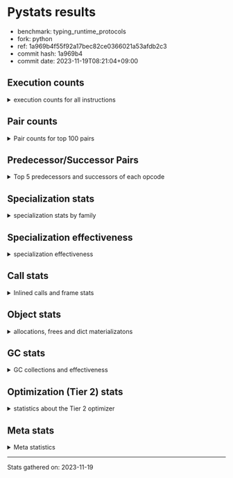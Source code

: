 
# Pystats results

- benchmark: typing_runtime_protocols
- fork: python
- ref: 1a969b4f55f92a17bec82ce0366021a53afdb2c3
- commit hash: 1a969b4
- commit date: 2023-11-19T08:21:04+09:00

## Execution counts

<details>
<summary> execution counts for all instructions </summary>

|Name | Count | Self | Cumulative | Miss ratio | 
|---|---:|---:|---:|---:|
| LOAD_GLOBAL_MODULE | 55,687,088 | 12.9% | 12.9% | 0.0% |
| LOAD_FAST | 53,982,172 | 12.5% | 25.3% |  |
| CALL | 27,943,595 | 6.5% | 31.8% |  |
| STORE_FAST | 26,479,743 | 6.1% | 37.9% |  |
| LOAD_GLOBAL_BUILTIN | 23,634,782 | 5.5% | 43.3% | 0.0% |
| IS_OP | 21,934,920 | 5.1% | 48.4% |  |
| POP_JUMP_IF_FALSE | 20,445,422 | 4.7% | 53.1% |  |
| LOAD_FAST_LOAD_FAST | 20,129,338 | 4.6% | 57.8% |  |
| POP_JUMP_IF_TRUE | 19,867,101 | 4.6% | 62.4% |  |
| RESUME_CHECK | 17,283,809 | 4.0% | 66.3% | 0.0% |
| RETURN_VALUE | 16,432,609 | 3.8% | 70.1% |  |
| LOAD_CONST | 13,170,718 | 3.0% | 73.2% |  |
| LOAD_ATTR | 10,639,641 | 2.5% | 75.6% |  |
| CALL_PY_EXACT_ARGS | 9,536,244 | 2.2% | 77.8% | 0.0% |
| CONTAINS_OP | 8,453,401 | 2.0% | 79.8% |  |
| TO_BOOL_BOOL | 8,050,062 | 1.9% | 81.7% |  |
| CALL_BUILTIN_FAST | 8,006,611 | 1.8% | 83.5% | 0.0% |
| ENTER_EXECUTOR | 6,399,916 | 1.5% | 85.0% |  |
| NOP | 4,774,032 | 1.1% | 86.1% |  |
| CALL_TYPE_1 | 4,761,132 | 1.1% | 87.2% |  |
| FOR_ITER_TUPLE | 4,651,781 | 1.1% | 88.3% |  |
| GET_ITER | 4,442,214 | 1.0% | 89.3% |  |
| POP_TOP | 3,851,938 | 0.9% | 90.2% |  |
| INTERPRETER_EXIT | 2,686,229 | 0.6% | 90.8% |  |
| RETURN_CONST | 2,685,800 | 0.6% | 91.4% |  |
| LOAD_DEREF | 2,673,900 | 0.6% | 92.0% |  |
| COPY_FREE_VARS | 2,669,040 | 0.6% | 92.6% |  |
| CALL_BOUND_METHOD_EXACT_ARGS | 2,668,840 | 0.6% | 93.3% | 0.1% |
| LOAD_SUPER_ATTR_METHOD | 2,667,960 | 0.6% | 93.9% |  |
| FOR_ITER | 2,625,545 | 0.6% | 94.5% |  |
| PUSH_NULL | 2,424,256 | 0.6% | 95.0% |  |
| CALL_METHOD_DESCRIPTOR_FAST | 2,388,936 | 0.6% | 95.6% | 0.0% |
| BUILD_MAP | 2,385,856 | 0.6% | 96.1% |  |
| JUMP_FORWARD | 2,384,736 | 0.6% | 96.7% |  |
| CALL_PY_WITH_DEFAULTS | 2,382,816 | 0.6% | 97.2% |  |
| LOAD_ATTR_CLASS | 2,379,836 | 0.5% | 97.8% |  |
| CHECK_EXC_MATCH | 1,844,780 | 0.4% | 98.2% |  |
| POP_EXCEPT | 1,844,780 | 0.4% | 98.6% |  |
| PUSH_EXC_INFO | 1,844,780 | 0.4% | 99.1% |  |
| RAISE_VARARGS | 1,843,200 | 0.4% | 99.5% |  |
| JUMP_BACKWARD | 577,245 | 0.1% | 99.6% |  |
| POP_JUMP_IF_NONE | 542,856 | 0.1% | 99.8% |  |
| FOR_ITER_LIST | 253,200 | 0.1% | 99.8% | 0.2% |
| SWAP | 137,940 | 0.0% | 99.8% |  |
| BINARY_SUBSCR | 126,258 | 0.0% | 99.9% |  |
| LOAD_NAME | 66,560 | 0.0% | 99.9% |  |
| LOAD_ATTR_MODULE | 44,060 | 0.0% | 99.9% | 2.8% |
| LOAD_ATTR_INSTANCE_VALUE | 30,000 | 0.0% | 99.9% | 1.6% |
| STORE_NAME | 28,900 | 0.0% | 99.9% |  |
| LOAD_ATTR_METHOD_NO_DICT | 27,740 | 0.0% | 99.9% |  |
| CALL_BUILTIN_FAST_WITH_KEYWORDS | 25,080 | 0.0% | 99.9% | 2.2% |
| STORE_ATTR_INSTANCE_VALUE | 17,840 | 0.0% | 99.9% | 14.5% |
| COPY | 13,840 | 0.0% | 99.9% |  |
| COMPARE_OP_INT | 12,880 | 0.0% | 99.9% |  |
| CALL_LEN | 12,180 | 0.0% | 99.9% |  |
| UNPACK_SEQUENCE_TWO_TUPLE | 11,960 | 0.0% | 99.9% |  |
| EXTENDED_ARG | 11,880 | 0.0% | 99.9% |  |
| CALL_ISINSTANCE | 11,800 | 0.0% | 99.9% |  |
| CALL_METHOD_DESCRIPTOR_O | 11,480 | 0.0% | 99.9% | 2.4% |
| POP_JUMP_IF_NOT_NONE | 10,818 | 0.0% | 99.9% |  |
| MAKE_FUNCTION | 10,480 | 0.0% | 100.0% |  |
| STORE_SUBSCR_DICT | 9,300 | 0.0% | 100.0% |  |
| BUILD_TUPLE | 8,440 | 0.0% | 100.0% |  |
| BUILD_LIST | 8,380 | 0.0% | 100.0% |  |
| COMPARE_OP_STR | 8,080 | 0.0% | 100.0% | 0.7% |
| BINARY_OP_ADD_UNICODE | 7,740 | 0.0% | 100.0% |  |
| MAP_ADD | 7,460 | 0.0% | 100.0% |  |
| LIST_APPEND | 7,240 | 0.0% | 100.0% |  |
| STORE_FAST_STORE_FAST | 7,080 | 0.0% | 100.0% |  |
| CALL_BUILTIN_O | 6,440 | 0.0% | 100.0% | 22.0% |
| BINARY_OP | 6,360 | 0.0% | 100.0% |  |
| STORE_ATTR | 5,840 | 0.0% | 100.0% |  |
| TO_BOOL_STR | 5,400 | 0.0% | 100.0% |  |
| FORMAT_SIMPLE | 5,240 | 0.0% | 100.0% |  |
| LOAD_ATTR_METHOD_WITH_VALUES | 5,020 | 0.0% | 100.0% | 10.4% |
| LOAD_ATTR_SLOT | 4,940 | 0.0% | 100.0% |  |
| STORE_SUBSCR_LIST_INT | 4,820 | 0.0% | 100.0% |  |
| BUILD_STRING | 4,320 | 0.0% | 100.0% |  |
| LOAD_GLOBAL | 4,300 | 0.0% | 100.0% |  |
| BINARY_OP_ADD_INT | 3,900 | 0.0% | 100.0% |  |
| STORE_FAST_LOAD_FAST | 3,840 | 0.0% | 100.0% |  |
| CALL_FUNCTION_EX | 3,500 | 0.0% | 100.0% |  |
| BINARY_SLICE | 3,320 | 0.0% | 100.0% |  |
| SET_FUNCTION_ATTRIBUTE | 3,300 | 0.0% | 100.0% |  |
| LOAD_FAST_AND_CLEAR | 3,180 | 0.0% | 100.0% |  |
| BINARY_SUBSCR_TUPLE_INT | 3,120 | 0.0% | 100.0% |  |
| BINARY_SUBSCR_STR_INT | 3,080 | 0.0% | 100.0% | 1.9% |
| CALL_LIST_APPEND | 3,040 | 0.0% | 100.0% |  |
| TO_BOOL_INT | 2,800 | 0.0% | 100.0% |  |
| CALL_BUILTIN_CLASS | 2,740 | 0.0% | 100.0% |  |
| CALL_KW | 2,720 | 0.0% | 100.0% |  |
| MAKE_CELL | 2,620 | 0.0% | 100.0% |  |
| BINARY_SUBSCR_DICT | 2,580 | 0.0% | 100.0% |  |
| BINARY_OP_SUBTRACT_INT | 2,440 | 0.0% | 100.0% |  |
| STORE_DEREF | 2,400 | 0.0% | 100.0% |  |
| TO_BOOL | 2,380 | 0.0% | 100.0% |  |
| TO_BOOL_NONE | 2,360 | 0.0% | 100.0% | 11.0% |
| BINARY_SUBSCR_LIST_INT | 2,340 | 0.0% | 100.0% | 13.7% |
| BEFORE_WITH | 2,160 | 0.0% | 100.0% |  |
| RESUME | 1,700 | 0.0% | 100.0% | 1.2% |
| CALL_ALLOC_AND_ENTER_INIT | 1,700 | 0.0% | 100.0% | 1.2% |
| BUILD_CONST_KEY_MAP | 1,700 | 0.0% | 100.0% |  |
| CALL_METHOD_DESCRIPTOR_NOARGS | 1,680 | 0.0% | 100.0% | 2.4% |
| EXIT_INIT_CHECK | 1,680 | 0.0% | 100.0% |  |
| YIELD_VALUE | 1,620 | 0.0% | 100.0% |  |
| LIST_EXTEND | 1,580 | 0.0% | 100.0% |  |
| COMPARE_OP | 1,560 | 0.0% | 100.0% |  |
| FOR_ITER_RANGE | 1,400 | 0.0% | 100.0% |  |
| CONVERT_VALUE | 1,380 | 0.0% | 100.0% |  |
| IMPORT_NAME | 1,280 | 0.0% | 100.0% |  |
| CALL_INTRINSIC_1 | 1,200 | 0.0% | 100.0% |  |
| TO_BOOL_LIST | 1,160 | 0.0% | 100.0% | 3.4% |
| BINARY_SUBSCR_GETITEM | 1,140 | 0.0% | 100.0% |  |
| LOAD_ATTR_PROPERTY | 1,100 | 0.0% | 100.0% |  |
| DICT_MERGE | 1,060 | 0.0% | 100.0% |  |
| LOAD_FAST_CHECK | 1,020 | 0.0% | 100.0% |  |
| STORE_SUBSCR | 1,000 | 0.0% | 100.0% |  |
| STORE_ATTR_SLOT | 920 | 0.0% | 100.0% |  |
| IMPORT_FROM | 900 | 0.0% | 100.0% |  |
| RERAISE | 880 | 0.0% | 100.0% |  |
| UNPACK_SEQUENCE_TUPLE | 780 | 0.0% | 100.0% |  |
| CALL_STR_1 | 760 | 0.0% | 100.0% |  |
| LOAD_BUILD_CLASS | 720 | 0.0% | 100.0% |  |
| RETURN_GENERATOR | 600 | 0.0% | 100.0% |  |
| CALL_TUPLE_1 | 520 | 0.0% | 100.0% |  |
| LOAD_ATTR_NONDESCRIPTOR_NO_DICT | 440 | 0.0% | 100.0% |  |
| CALL_METHOD_DESCRIPTOR_FAST_WITH_KEYWORDS | 400 | 0.0% | 100.0% |  |
| DICT_UPDATE | 300 | 0.0% | 100.0% |  |
| BUILD_SLICE | 280 | 0.0% | 100.0% |  |
| DELETE_SUBSCR | 260 | 0.0% | 100.0% |  |
| BINARY_OP_INPLACE_ADD_UNICODE | 240 | 0.0% | 100.0% |  |
| UNPACK_SEQUENCE | 240 | 0.0% | 100.0% |  |
| COMPARE_OP_FLOAT | 220 | 0.0% | 100.0% |  |
| UNARY_NOT | 200 | 0.0% | 100.0% |  |
| BINARY_OP_MULTIPLY_INT | 200 | 0.0% | 100.0% |  |
| BUILD_SET | 160 | 0.0% | 100.0% |  |
| DELETE_NAME | 160 | 0.0% | 100.0% |  |
| FOR_ITER_GEN | 120 | 0.0% | 100.0% |  |
| LOAD_ATTR_NONDESCRIPTOR_WITH_VALUES | 120 | 0.0% | 100.0% |  |
| LOAD_SUPER_ATTR | 80 | 0.0% | 100.0% |  |
| UNARY_NEGATIVE | 60 | 0.0% | 100.0% |  |
| BINARY_OP_SUBTRACT_FLOAT | 60 | 0.0% | 100.0% |  |
| LOAD_SUPER_ATTR_ATTR | 60 | 0.0% | 100.0% |  |
| STORE_SLICE | 40 | 0.0% | 100.0% |  |
| UNARY_INVERT | 40 | 0.0% | 100.0% |  |
| END_FOR | 20 | 0.0% | 100.0% |  |


</details>

## Pair counts

<details>
<summary> Pair counts for top 100 pairs </summary>

|Pair | Count | Self | Cumulative | 
|---|---:|---:|---:|
| LOAD_GLOBAL_MODULE IS_OP | 20,088,240 | 4.6% | 4.6% |
| LOAD_FAST LOAD_GLOBAL_MODULE | 14,043,115 | 3.2% | 7.9% |
| IS_OP POP_JUMP_IF_FALSE | 13,497,588 | 3.1% | 11.0% |
| RESUME_CHECK LOAD_GLOBAL_MODULE | 12,200,113 | 2.8% | 13.8% |
| LOAD_GLOBAL_BUILTIN LOAD_FAST | 11,961,654 | 2.8% | 16.6% |
| LOAD_GLOBAL_MODULE LOAD_FAST | 11,916,060 | 2.8% | 19.3% |
| LOAD_FAST CALL | 11,369,844 | 2.6% | 21.9% |
| POP_JUMP_IF_FALSE LOAD_FAST | 9,548,942 | 2.2% | 24.2% |
| CALL_PY_EXACT_ARGS RESUME_CHECK | 9,535,264 | 2.2% | 26.4% |
| CALL CALL | 8,444,975 | 1.9% | 28.3% |
| IS_OP POP_JUMP_IF_TRUE | 8,436,872 | 1.9% | 30.3% |
| CALL RETURN_VALUE | 8,436,332 | 1.9% | 32.2% |
| LOAD_FAST LOAD_CONST | 7,737,427 | 1.8% | 34.0% |
| RETURN_VALUE STORE_FAST | 7,684,304 | 1.8% | 35.8% |
| LOAD_GLOBAL_MODULE LOAD_FAST_LOAD_FAST | 7,429,921 | 1.7% | 37.5% |
| STORE_FAST LOAD_FAST | 7,373,266 | 1.7% | 39.2% |
| STORE_FAST LOAD_GLOBAL_BUILTIN | 7,150,588 | 1.7% | 40.8% |
| CONTAINS_OP POP_JUMP_IF_TRUE | 6,060,396 | 1.4% | 42.2% |
| LOAD_FAST_LOAD_FAST LOAD_ATTR | 6,059,185 | 1.4% | 43.6% |
| POP_JUMP_IF_TRUE LOAD_FAST_LOAD_FAST | 6,058,976 | 1.4% | 45.0% |
| LOAD_ATTR CONTAINS_OP | 6,058,245 | 1.4% | 46.4% |
| RETURN_VALUE LOAD_GLOBAL_MODULE | 6,055,976 | 1.4% | 47.8% |
| POP_JUMP_IF_TRUE ENTER_EXECUTOR | 5,937,836 | 1.4% | 49.2% |
| TO_BOOL_BOOL POP_JUMP_IF_TRUE | 5,362,562 | 1.2% | 50.4% |
| LOAD_CONST LOAD_CONST | 5,348,291 | 1.2% | 51.7% |
| LOAD_CONST CALL_BUILTIN_FAST | 5,332,591 | 1.2% | 52.9% |
| CALL_BUILTIN_FAST TO_BOOL_BOOL | 5,328,962 | 1.2% | 54.1% |
| POP_JUMP_IF_TRUE LOAD_GLOBAL_BUILTIN | 5,328,942 | 1.2% | 55.4% |
| STORE_FAST LOAD_GLOBAL_MODULE | 4,768,952 | 1.1% | 56.5% |
| STORE_FAST NOP | 4,763,732 | 1.1% | 57.6% |
| LOAD_FAST_LOAD_FAST CALL_PY_EXACT_ARGS | 4,761,452 | 1.1% | 58.7% |
| LOAD_GLOBAL_MODULE LOAD_GLOBAL_MODULE | 4,761,172 | 1.1% | 59.8% |
| LOAD_FAST CALL_TYPE_1 | 4,760,852 | 1.1% | 60.9% |
| POP_JUMP_IF_FALSE LOAD_GLOBAL_BUILTIN | 4,515,280 | 1.0% | 61.9% |
| CALL STORE_FAST | 4,432,316 | 1.0% | 62.9% |
| ENTER_EXECUTOR CALL | 3,680,060 | 0.8% | 63.8% |
| TO_BOOL_BOOL POP_JUMP_IF_FALSE | 2,687,080 | 0.6% | 64.4% |
| RESUME_CHECK LOAD_FAST | 2,680,040 | 0.6% | 65.0% |
| RETURN_CONST INTERPRETER_EXIT | 2,674,000 | 0.6% | 65.6% |
| LOAD_GLOBAL_BUILTIN LOAD_DEREF | 2,669,100 | 0.6% | 66.2% |
| LOAD_DEREF LOAD_FAST | 2,668,740 | 0.6% | 66.9% |
| COPY_FREE_VARS RESUME_CHECK | 2,668,600 | 0.6% | 67.5% |
| LOAD_FAST_LOAD_FAST CALL_BUILTIN_FAST | 2,668,369 | 0.6% | 68.1% |
| CACHE COPY_FREE_VARS | 2,668,320 | 0.6% | 68.7% |
| RETURN_VALUE TO_BOOL_BOOL | 2,668,180 | 0.6% | 69.3% |
| CALL_BUILTIN_FAST RETURN_VALUE | 2,667,969 | 0.6% | 69.9% |
| LOAD_FAST LOAD_SUPER_ATTR_METHOD | 2,667,920 | 0.6% | 70.6% |
| CALL_BOUND_METHOD_EXACT_ARGS RESUME_CHECK | 2,667,840 | 0.6% | 71.2% |
| LOAD_FAST CALL_BOUND_METHOD_EXACT_ARGS | 2,665,840 | 0.6% | 71.8% |
| LOAD_SUPER_ATTR_METHOD LOAD_FAST | 2,664,740 | 0.6% | 72.4% |
| LOAD_ATTR LOAD_FAST | 2,506,834 | 0.6% | 73.0% |
| FOR_ITER STORE_FAST | 2,405,634 | 0.6% | 73.5% |
| CONTAINS_OP POP_JUMP_IF_FALSE | 2,390,585 | 0.6% | 74.1% |
| LOAD_FAST CALL_PY_EXACT_ARGS | 2,388,976 | 0.6% | 74.6% |
| LOAD_FAST PUSH_NULL | 2,388,416 | 0.6% | 75.2% |
| NOP LOAD_FAST | 2,386,096 | 0.6% | 75.7% |
| FOR_ITER_TUPLE STORE_FAST | 2,384,165 | 0.6% | 76.3% |
| LOAD_CONST CALL | 2,383,656 | 0.6% | 76.8% |
| GET_ITER FOR_ITER_TUPLE | 2,383,394 | 0.6% | 77.4% |
| CALL_PY_WITH_DEFAULTS RESUME_CHECK | 2,382,816 | 0.6% | 77.9% |
| LOAD_GLOBAL_MODULE CALL_METHOD_DESCRIPTOR_FAST | 2,382,536 | 0.6% | 78.5% |
| POP_JUMP_IF_TRUE LOAD_GLOBAL_MODULE | 2,382,256 | 0.5% | 79.0% |
| STORE_FAST JUMP_FORWARD | 2,381,776 | 0.5% | 79.6% |
| PUSH_NULL LOAD_FAST_LOAD_FAST | 2,381,736 | 0.5% | 80.1% |
| LOAD_GLOBAL_MODULE STORE_FAST | 2,381,456 | 0.5% | 80.7% |
| LOAD_GLOBAL_BUILTIN LOAD_ATTR | 2,380,836 | 0.5% | 81.2% |
| LOAD_GLOBAL_BUILTIN LOAD_GLOBAL_MODULE | 2,380,676 | 0.5% | 81.8% |
| CALL GET_ITER | 2,380,436 | 0.5% | 82.3% |
| LOAD_FAST STORE_FAST | 2,380,376 | 0.5% | 82.9% |
| NOP LOAD_GLOBAL_BUILTIN | 2,380,156 | 0.5% | 83.4% |
| LOAD_FAST_LOAD_FAST CALL_PY_WITH_DEFAULTS | 2,380,076 | 0.5% | 84.0% |
| BUILD_MAP STORE_FAST | 2,380,036 | 0.5% | 84.5% |
| LOAD_GLOBAL_MODULE LOAD_GLOBAL_BUILTIN | 2,379,996 | 0.5% | 85.1% |
| JUMP_FORWARD LOAD_GLOBAL_MODULE | 2,379,976 | 0.5% | 85.6% |
| CALL_TYPE_1 CALL_PY_EXACT_ARGS | 2,379,936 | 0.5% | 86.2% |
| CALL CONTAINS_OP | 2,379,776 | 0.5% | 86.7% |
| CALL_METHOD_DESCRIPTOR_FAST RETURN_VALUE | 2,379,756 | 0.5% | 87.3% |
| CALL_TYPE_1 STORE_FAST | 2,379,756 | 0.5% | 87.8% |
| LOAD_ATTR_CLASS LOAD_FAST_LOAD_FAST | 2,379,756 | 0.5% | 88.4% |
| RESUME_CHECK BUILD_MAP | 2,379,756 | 0.5% | 88.9% |
| LOAD_FAST_LOAD_FAST LOAD_GLOBAL_MODULE | 2,379,736 | 0.5% | 89.5% |
| LOAD_GLOBAL_BUILTIN LOAD_ATTR_CLASS | 2,379,736 | 0.5% | 90.0% |
| ENTER_EXECUTOR FOR_ITER_TUPLE | 2,262,296 | 0.5% | 90.6% |
| FOR_ITER_TUPLE LOAD_GLOBAL_MODULE | 2,257,176 | 0.5% | 91.1% |
| LOAD_GLOBAL_MODULE RETURN_VALUE | 2,257,156 | 0.5% | 91.6% |
| LOAD_FAST LOAD_ATTR | 2,189,576 | 0.5% | 92.1% |
| POP_JUMP_IF_FALSE LOAD_GLOBAL_MODULE | 2,055,840 | 0.5% | 92.6% |
| LOAD_ATTR GET_ITER | 2,050,978 | 0.5% | 93.1% |
| GET_ITER FOR_ITER | 2,050,940 | 0.5% | 93.5% |
| LOAD_GLOBAL_MODULE CALL | 2,050,200 | 0.5% | 94.0% |
| POP_TOP RETURN_CONST | 1,851,620 | 0.4% | 94.4% |
| POP_JUMP_IF_FALSE LOAD_FAST_LOAD_FAST | 1,847,700 | 0.4% | 94.9% |
| POP_JUMP_IF_FALSE POP_TOP | 1,847,120 | 0.4% | 95.3% |
| CHECK_EXC_MATCH POP_JUMP_IF_FALSE | 1,844,780 | 0.4% | 95.7% |
| LOAD_GLOBAL_BUILTIN CHECK_EXC_MATCH | 1,844,760 | 0.4% | 96.1% |
| PUSH_EXC_INFO LOAD_GLOBAL_BUILTIN | 1,844,740 | 0.4% | 96.6% |
| POP_TOP POP_EXCEPT | 1,843,340 | 0.4% | 97.0% |
| POP_EXCEPT POP_TOP | 1,843,200 | 0.4% | 97.4% |
| CALL RAISE_VARARGS | 1,843,200 | 0.4% | 97.8% |
| LOAD_FAST_LOAD_FAST IS_OP | 1,843,200 | 0.4% | 98.3% |


</details>

## Predecessor/Successor Pairs

<details>
<summary> Top 5 predecessors and successors of each opcode </summary>

### BINARY_SLICE

<details>
<summary> Successors and predecessors for BINARY_SLICE </summary>

|Predecessors | Count | Percentage | 
|---|---:|---:|
| LOAD_CONST | 2,900 | 87.3% |
| LOAD_FAST | 420 | 12.7% |

|Successors | Count | Percentage | 
|---|---:|---:|
| LOAD_FAST | 740 | 22.3% |
| SWAP | 740 | 22.3% |
| CALL_PY_EXACT_ARGS | 540 | 16.3% |
| STORE_FAST | 480 | 14.5% |
| BUILD_TUPLE | 360 | 10.8% |


</details>

### STORE_SLICE

<details>
<summary> Successors and predecessors for STORE_SLICE </summary>

|Predecessors | Count | Percentage | 
|---|---:|---:|
| BINARY_OP_ADD_INT | 40 | 100.0% |

|Successors | Count | Percentage | 
|---|---:|---:|
| JUMP_BACKWARD | 40 | 100.0% |


</details>

### CACHE

<details>
<summary> Successors and predecessors for CACHE </summary>

|Successors | Count | Percentage | 
|---|---:|---:|
| COPY_FREE_VARS | 2,668,320 | 99.3% |
| RESUME_CHECK | 16,269 | 0.6% |
| RESUME | 1,300 | 0.0% |
| POP_TOP | 580 | 0.0% |
| MAKE_CELL | 80 | 0.0% |


</details>

### BEFORE_WITH

<details>
<summary> Successors and predecessors for BEFORE_WITH </summary>

|Predecessors | Count | Percentage | 
|---|---:|---:|
| CALL | 940 | 43.5% |
| RETURN_VALUE | 520 | 24.1% |
| LOAD_ATTR_INSTANCE_VALUE | 520 | 24.1% |
| CALL_BUILTIN_FAST_WITH_KEYWORDS | 180 | 8.3% |

|Successors | Count | Percentage | 
|---|---:|---:|
| POP_TOP | 1,980 | 91.7% |
| STORE_FAST | 180 | 8.3% |


</details>

### BINARY_OP_INPLACE_ADD_UNICODE

<details>
<summary> Successors and predecessors for BINARY_OP_INPLACE_ADD_UNICODE </summary>

|Predecessors | Count | Percentage | 
|---|---:|---:|
| BINARY_SUBSCR_STR_INT | 240 | 100.0% |

|Successors | Count | Percentage | 
|---|---:|---:|
| LOAD_FAST | 240 | 100.0% |


</details>

### BINARY_SUBSCR

<details>
<summary> Successors and predecessors for BINARY_SUBSCR </summary>

|Predecessors | Count | Percentage | 
|---|---:|---:|
| LOAD_FAST | 123,438 | 97.8% |
| LOAD_CONST | 2,160 | 1.7% |
| BINARY_SUBSCR | 380 | 0.3% |
| BUILD_SLICE | 280 | 0.2% |

|Successors | Count | Percentage | 
|---|---:|---:|
| SWAP | 123,880 | 98.1% |
| STORE_FAST | 480 | 0.4% |
| POP_JUMP_IF_NOT_NONE | 438 | 0.3% |
| BINARY_SUBSCR | 380 | 0.3% |
| STORE_NAME | 360 | 0.3% |


</details>

### CHECK_EXC_MATCH

<details>
<summary> Successors and predecessors for CHECK_EXC_MATCH </summary>

|Predecessors | Count | Percentage | 
|---|---:|---:|
| LOAD_GLOBAL_BUILTIN | 1,844,760 | 100.0% |
| LOAD_GLOBAL | 20 | 0.0% |

|Successors | Count | Percentage | 
|---|---:|---:|
| POP_JUMP_IF_FALSE | 1,844,780 | 100.0% |


</details>

### DELETE_SUBSCR

<details>
<summary> Successors and predecessors for DELETE_SUBSCR </summary>

|Predecessors | Count | Percentage | 
|---|---:|---:|
| LOAD_FAST | 260 | 100.0% |

|Successors | Count | Percentage | 
|---|---:|---:|
| LOAD_GLOBAL_MODULE | 260 | 100.0% |


</details>

### END_FOR

<details>
<summary> Successors and predecessors for END_FOR </summary>

|Predecessors | Count | Percentage | 
|---|---:|---:|
| RETURN_CONST | 20 | 100.0% |

|Successors | Count | Percentage | 
|---|---:|---:|
| STORE_FAST | 20 | 100.0% |


</details>

### EXIT_INIT_CHECK

<details>
<summary> Successors and predecessors for EXIT_INIT_CHECK </summary>

|Predecessors | Count | Percentage | 
|---|---:|---:|
| RETURN_CONST | 1,680 | 100.0% |

|Successors | Count | Percentage | 
|---|---:|---:|
| RETURN_VALUE | 1,680 | 100.0% |


</details>

### FORMAT_SIMPLE

<details>
<summary> Successors and predecessors for FORMAT_SIMPLE </summary>

|Predecessors | Count | Percentage | 
|---|---:|---:|
| LOAD_FAST | 3,400 | 64.9% |
| CONVERT_VALUE | 1,380 | 26.3% |
| LOAD_ATTR | 220 | 4.2% |
| STORE_FAST_LOAD_FAST | 220 | 4.2% |
| LOAD_ATTR_MODULE | 20 | 0.4% |

|Successors | Count | Percentage | 
|---|---:|---:|
| LOAD_CONST | 3,600 | 68.7% |
| BUILD_STRING | 1,600 | 30.5% |
| LOAD_FAST | 40 | 0.8% |


</details>

### GET_ITER

<details>
<summary> Successors and predecessors for GET_ITER </summary>

|Predecessors | Count | Percentage | 
|---|---:|---:|
| CALL | 2,380,436 | 53.6% |
| LOAD_ATTR | 2,050,978 | 46.2% |
| LOAD_FAST | 6,100 | 0.1% |
| BUILD_TUPLE | 1,340 | 0.0% |
| LOAD_ATTR_INSTANCE_VALUE | 840 | 0.0% |

|Successors | Count | Percentage | 
|---|---:|---:|
| FOR_ITER_TUPLE | 2,383,394 | 53.7% |
| FOR_ITER | 2,050,940 | 46.2% |
| LOAD_FAST_AND_CLEAR | 3,100 | 0.1% |
| FOR_ITER_LIST | 3,080 | 0.1% |
| EXTENDED_ARG | 820 | 0.0% |


</details>

### INTERPRETER_EXIT

<details>
<summary> Successors and predecessors for INTERPRETER_EXIT </summary>

|Predecessors | Count | Percentage | 
|---|---:|---:|
| RETURN_CONST | 2,674,000 | 99.5% |
| RETURN_VALUE | 10,709 | 0.4% |
| YIELD_VALUE | 1,520 | 0.1% |


</details>

### LOAD_BUILD_CLASS

<details>
<summary> Successors and predecessors for LOAD_BUILD_CLASS </summary>

|Predecessors | Count | Percentage | 
|---|---:|---:|
| STORE_NAME | 640 | 88.9% |
| STORE_ATTR | 40 | 5.6% |
| RETURN_VALUE | 20 | 2.8% |
| DELETE_NAME | 20 | 2.8% |

|Successors | Count | Percentage | 
|---|---:|---:|
| PUSH_NULL | 720 | 100.0% |


</details>

### MAKE_FUNCTION

<details>
<summary> Successors and predecessors for MAKE_FUNCTION </summary>

|Predecessors | Count | Percentage | 
|---|---:|---:|
| LOAD_CONST | 10,480 | 100.0% |

|Successors | Count | Percentage | 
|---|---:|---:|
| STORE_NAME | 5,500 | 52.5% |
| SET_FUNCTION_ATTRIBUTE | 3,120 | 29.8% |
| LOAD_CONST | 760 | 7.3% |
| CALL | 400 | 3.8% |
| CALL_BUILTIN_FAST | 240 | 2.3% |


</details>

### NOP

<details>
<summary> Successors and predecessors for NOP </summary>

|Predecessors | Count | Percentage | 
|---|---:|---:|
| STORE_FAST | 4,763,732 | 99.8% |
| POP_TOP | 1,820 | 0.0% |
| RESUME_CHECK | 1,820 | 0.0% |
| POP_JUMP_IF_FALSE | 1,480 | 0.0% |
| NOP | 980 | 0.0% |

|Successors | Count | Percentage | 
|---|---:|---:|
| LOAD_FAST | 2,386,096 | 50.0% |
| LOAD_GLOBAL_BUILTIN | 2,380,156 | 49.9% |
| LOAD_GLOBAL_MODULE | 4,360 | 0.1% |
| LOAD_CONST | 1,400 | 0.0% |
| NOP | 980 | 0.0% |


</details>

### POP_EXCEPT

<details>
<summary> Successors and predecessors for POP_EXCEPT </summary>

|Predecessors | Count | Percentage | 
|---|---:|---:|
| POP_TOP | 1,843,340 | 99.9% |
| STORE_FAST | 520 | 0.0% |
| COPY | 440 | 0.0% |
| POP_JUMP_IF_FALSE | 240 | 0.0% |
| JUMP_FORWARD | 100 | 0.0% |

|Successors | Count | Percentage | 
|---|---:|---:|
| POP_TOP | 1,843,200 | 99.9% |
| ENTER_EXECUTOR | 520 | 0.0% |
| EXTENDED_ARG | 440 | 0.0% |
| RERAISE | 440 | 0.0% |
| RETURN_CONST | 120 | 0.0% |


</details>

### POP_TOP

<details>
<summary> Successors and predecessors for POP_TOP </summary>

|Predecessors | Count | Percentage | 
|---|---:|---:|
| POP_JUMP_IF_FALSE | 1,847,120 | 48.0% |
| POP_EXCEPT | 1,843,200 | 47.9% |
| SWAP | 126,040 | 3.3% |
| CALL | 8,060 | 0.2% |
| RETURN_CONST | 6,040 | 0.2% |

|Successors | Count | Percentage | 
|---|---:|---:|
| RETURN_CONST | 1,851,620 | 48.1% |
| POP_EXCEPT | 1,843,340 | 47.9% |
| RETURN_VALUE | 125,060 | 3.2% |
| LOAD_FAST | 8,160 | 0.2% |
| JUMP_BACKWARD | 4,078 | 0.1% |


</details>

### PUSH_EXC_INFO

<details>
<summary> Successors and predecessors for PUSH_EXC_INFO </summary>

|Predecessors | Count | Percentage | 
|---|---:|---:|
| RAISE_VARARGS | 1,843,200 | 99.9% |
| BINARY_SUBSCR_DICT | 1,020 | 0.1% |
| RERAISE | 440 | 0.0% |
| BINARY_SUBSCR_STR_INT | 60 | 0.0% |
| CALL_BUILTIN_FAST_WITH_KEYWORDS | 60 | 0.0% |

|Successors | Count | Percentage | 
|---|---:|---:|
| LOAD_GLOBAL_BUILTIN | 1,844,740 | 100.0% |
| LOAD_GLOBAL | 40 | 0.0% |


</details>

### PUSH_NULL

<details>
<summary> Successors and predecessors for PUSH_NULL </summary>

|Predecessors | Count | Percentage | 
|---|---:|---:|
| LOAD_FAST | 2,388,416 | 98.5% |
| LOAD_ATTR_MODULE | 26,720 | 1.1% |
| LOAD_NAME | 4,880 | 0.2% |
| LOAD_ATTR | 2,300 | 0.1% |
| LOAD_BUILD_CLASS | 720 | 0.0% |

|Successors | Count | Percentage | 
|---|---:|---:|
| LOAD_FAST_LOAD_FAST | 2,381,736 | 98.2% |
| LOAD_FAST | 32,280 | 1.3% |
| LOAD_CONST | 4,180 | 0.2% |
| LOAD_NAME | 1,940 | 0.1% |
| CALL | 1,840 | 0.1% |


</details>

### RETURN_GENERATOR

<details>
<summary> Successors and predecessors for RETURN_GENERATOR </summary>

|Predecessors | Count | Percentage | 
|---|---:|---:|
| COPY_FREE_VARS | 380 | 63.3% |
| CALL_PY_EXACT_ARGS | 220 | 36.7% |

|Successors | Count | Percentage | 
|---|---:|---:|
| CALL | 360 | 60.0% |
| CALL_METHOD_DESCRIPTOR_O | 220 | 36.7% |
| RETURN_VALUE | 20 | 3.3% |


</details>

### RETURN_VALUE

<details>
<summary> Successors and predecessors for RETURN_VALUE </summary>

|Predecessors | Count | Percentage | 
|---|---:|---:|
| CALL | 8,436,332 | 51.3% |
| CALL_BUILTIN_FAST | 2,667,969 | 16.2% |
| CALL_METHOD_DESCRIPTOR_FAST | 2,379,756 | 14.5% |
| LOAD_GLOBAL_MODULE | 2,257,156 | 13.7% |
| LOAD_FAST | 541,796 | 3.3% |

|Successors | Count | Percentage | 
|---|---:|---:|
| STORE_FAST | 7,684,304 | 46.8% |
| LOAD_GLOBAL_MODULE | 6,055,976 | 36.9% |
| TO_BOOL_BOOL | 2,668,180 | 16.2% |
| INTERPRETER_EXIT | 10,709 | 0.1% |
| RETURN_VALUE | 3,580 | 0.0% |


</details>

### STORE_SUBSCR

<details>
<summary> Successors and predecessors for STORE_SUBSCR </summary>

|Predecessors | Count | Percentage | 
|---|---:|---:|
| LOAD_FAST_LOAD_FAST | 300 | 30.0% |
| LOAD_CONST | 200 | 20.0% |
| LOAD_FAST | 160 | 16.0% |
| LOAD_NAME | 120 | 12.0% |
| BINARY_OP | 100 | 10.0% |

|Successors | Count | Percentage | 
|---|---:|---:|
| JUMP_FORWARD | 300 | 30.0% |
| RETURN_CONST | 160 | 16.0% |
| EXTENDED_ARG | 120 | 12.0% |
| STORE_SUBSCR_DICT | 120 | 12.0% |
| LOAD_NAME | 100 | 10.0% |


</details>

### TO_BOOL

<details>
<summary> Successors and predecessors for TO_BOOL </summary>

|Predecessors | Count | Percentage | 
|---|---:|---:|
| LOAD_FAST | 800 | 33.6% |
| CALL | 480 | 20.2% |
| LOAD_ATTR_INSTANCE_VALUE | 260 | 10.9% |
| CALL_BUILTIN_FAST | 140 | 5.9% |
| CALL_BUILTIN_FAST_WITH_KEYWORDS | 140 | 5.9% |

|Successors | Count | Percentage | 
|---|---:|---:|
| POP_JUMP_IF_FALSE | 1,140 | 47.9% |
| POP_JUMP_IF_TRUE | 540 | 22.7% |
| TO_BOOL_BOOL | 480 | 20.2% |
| TO_BOOL | 120 | 5.0% |
| TO_BOOL_INT | 40 | 1.7% |


</details>

### UNARY_INVERT

<details>
<summary> Successors and predecessors for UNARY_INVERT </summary>

|Predecessors | Count | Percentage | 
|---|---:|---:|
| LOAD_FAST | 40 | 100.0% |

|Successors | Count | Percentage | 
|---|---:|---:|
| BINARY_OP | 40 | 100.0% |


</details>

### UNARY_NEGATIVE

<details>
<summary> Successors and predecessors for UNARY_NEGATIVE </summary>

|Predecessors | Count | Percentage | 
|---|---:|---:|
| LOAD_FAST | 60 | 100.0% |

|Successors | Count | Percentage | 
|---|---:|---:|
| CALL_BUILTIN_CLASS | 60 | 100.0% |


</details>

### UNARY_NOT

<details>
<summary> Successors and predecessors for UNARY_NOT </summary>

|Predecessors | Count | Percentage | 
|---|---:|---:|
| TO_BOOL_INT | 140 | 70.0% |
| TO_BOOL_LIST | 60 | 30.0% |

|Successors | Count | Percentage | 
|---|---:|---:|
| COPY | 140 | 70.0% |
| CALL_PY_EXACT_ARGS | 60 | 30.0% |


</details>

### BINARY_OP

<details>
<summary> Successors and predecessors for BINARY_OP </summary>

|Predecessors | Count | Percentage | 
|---|---:|---:|
| LOAD_CONST | 1,700 | 26.7% |
| LOAD_GLOBAL_MODULE | 1,400 | 22.0% |
| BINARY_OP_SUBTRACT_INT | 680 | 10.7% |
| LOAD_FAST | 600 | 9.4% |
| LOAD_NAME | 380 | 6.0% |

|Successors | Count | Percentage | 
|---|---:|---:|
| TO_BOOL_INT | 1,400 | 22.0% |
| STORE_FAST | 980 | 15.4% |
| LOAD_CONST | 660 | 10.4% |
| SWAP | 500 | 7.9% |
| STORE_NAME | 400 | 6.3% |


</details>

### BUILD_CONST_KEY_MAP

<details>
<summary> Successors and predecessors for BUILD_CONST_KEY_MAP </summary>

|Predecessors | Count | Percentage | 
|---|---:|---:|
| LOAD_CONST | 1,700 | 100.0% |

|Successors | Count | Percentage | 
|---|---:|---:|
| STORE_FAST | 620 | 36.5% |
| LOAD_CONST | 520 | 30.6% |
| RETURN_VALUE | 180 | 10.6% |
| STORE_NAME | 180 | 10.6% |
| MAP_ADD | 100 | 5.9% |


</details>

### BUILD_LIST

<details>
<summary> Successors and predecessors for BUILD_LIST </summary>

|Predecessors | Count | Percentage | 
|---|---:|---:|
| SWAP | 3,020 | 36.0% |
| LOAD_FAST | 1,160 | 13.8% |
| STORE_ATTR_INSTANCE_VALUE | 820 | 9.8% |
| LOAD_FAST_LOAD_FAST | 600 | 7.2% |
| RESUME_CHECK | 520 | 6.2% |

|Successors | Count | Percentage | 
|---|---:|---:|
| SWAP | 3,020 | 36.0% |
| LOAD_FAST | 2,140 | 25.5% |
| STORE_FAST | 1,380 | 16.5% |
| LOAD_CONST | 500 | 6.0% |
| COMPARE_OP | 460 | 5.5% |


</details>

### BUILD_MAP

<details>
<summary> Successors and predecessors for BUILD_MAP </summary>

|Predecessors | Count | Percentage | 
|---|---:|---:|
| RESUME_CHECK | 2,379,756 | 99.7% |
| LOAD_CONST | 3,860 | 0.2% |
| LOAD_FAST | 560 | 0.0% |
| LOAD_DEREF | 220 | 0.0% |
| FOR_ITER_LIST | 220 | 0.0% |

|Successors | Count | Percentage | 
|---|---:|---:|
| STORE_FAST | 2,380,036 | 99.8% |
| CALL_METHOD_DESCRIPTOR_FAST | 2,020 | 0.1% |
| CALL_BUILTIN_FAST | 1,380 | 0.1% |
| LOAD_FAST | 1,060 | 0.0% |
| LOAD_CONST | 440 | 0.0% |


</details>

### BUILD_SET

<details>
<summary> Successors and predecessors for BUILD_SET </summary>

|Predecessors | Count | Percentage | 
|---|---:|---:|
| LOAD_CONST | 100 | 62.5% |
| LOAD_ATTR | 60 | 37.5% |

|Successors | Count | Percentage | 
|---|---:|---:|
| CONTAINS_OP | 60 | 37.5% |
| STORE_FAST | 60 | 37.5% |
| BINARY_OP | 40 | 25.0% |


</details>

### BUILD_SLICE

<details>
<summary> Successors and predecessors for BUILD_SLICE </summary>

|Predecessors | Count | Percentage | 
|---|---:|---:|
| LOAD_CONST | 280 | 100.0% |

|Successors | Count | Percentage | 
|---|---:|---:|
| BINARY_SUBSCR | 280 | 100.0% |


</details>

### BUILD_STRING

<details>
<summary> Successors and predecessors for BUILD_STRING </summary>

|Predecessors | Count | Percentage | 
|---|---:|---:|
| LOAD_CONST | 2,720 | 63.0% |
| FORMAT_SIMPLE | 1,600 | 37.0% |

|Successors | Count | Percentage | 
|---|---:|---:|
| STORE_FAST | 1,280 | 29.6% |
| CALL_BUILTIN_O | 1,160 | 26.9% |
| LOAD_FAST | 880 | 20.4% |
| LOAD_CONST | 440 | 10.2% |
| LIST_APPEND | 340 | 7.9% |


</details>

### BUILD_TUPLE

<details>
<summary> Successors and predecessors for BUILD_TUPLE </summary>

|Predecessors | Count | Percentage | 
|---|---:|---:|
| LOAD_FAST | 3,980 | 47.2% |
| BINARY_OP_ADD_UNICODE | 960 | 11.4% |
| LOAD_GLOBAL_BUILTIN | 560 | 6.6% |
| CALL_METHOD_DESCRIPTOR_NOARGS | 540 | 6.4% |
| LOAD_FAST_LOAD_FAST | 440 | 5.2% |

|Successors | Count | Percentage | 
|---|---:|---:|
| LOAD_CONST | 1,980 | 23.5% |
| GET_ITER | 1,340 | 15.9% |
| STORE_FAST | 1,020 | 12.1% |
| LOAD_FAST | 700 | 8.3% |
| RETURN_VALUE | 640 | 7.6% |


</details>

### CALL

<details>
<summary> Successors and predecessors for CALL </summary>

|Predecessors | Count | Percentage | 
|---|---:|---:|
| LOAD_FAST | 11,369,844 | 40.7% |
| CALL | 8,444,975 | 30.2% |
| ENTER_EXECUTOR | 3,680,060 | 13.2% |
| LOAD_CONST | 2,383,656 | 8.5% |
| LOAD_GLOBAL_MODULE | 2,050,200 | 7.3% |

|Successors | Count | Percentage | 
|---|---:|---:|
| CALL | 8,444,975 | 30.2% |
| RETURN_VALUE | 8,436,332 | 30.2% |
| STORE_FAST | 4,432,316 | 15.9% |
| GET_ITER | 2,380,436 | 8.5% |
| CONTAINS_OP | 2,379,776 | 8.5% |


</details>

### CALL_FUNCTION_EX

<details>
<summary> Successors and predecessors for CALL_FUNCTION_EX </summary>

|Predecessors | Count | Percentage | 
|---|---:|---:|
| DICT_MERGE | 1,060 | 30.3% |
| LOAD_FAST | 1,000 | 28.6% |
| CALL_INTRINSIC_1 | 920 | 26.3% |
| STORE_FAST | 480 | 13.7% |
| RETURN_VALUE | 20 | 0.6% |

|Successors | Count | Percentage | 
|---|---:|---:|
| STORE_FAST | 1,020 | 29.1% |
| RETURN_VALUE | 580 | 16.6% |
| POP_TOP | 500 | 14.3% |
| GET_ITER | 480 | 13.7% |
| RESUME_CHECK | 400 | 11.4% |


</details>

### CALL_INTRINSIC_1

<details>
<summary> Successors and predecessors for CALL_INTRINSIC_1 </summary>

|Predecessors | Count | Percentage | 
|---|---:|---:|
| LIST_EXTEND | 1,140 | 95.0% |
| IMPORT_NAME | 60 | 5.0% |

|Successors | Count | Percentage | 
|---|---:|---:|
| CALL_FUNCTION_EX | 920 | 76.7% |
| BUILD_MAP | 200 | 16.7% |
| POP_TOP | 60 | 5.0% |
| STORE_NAME | 20 | 1.7% |


</details>

### CALL_KW

<details>
<summary> Successors and predecessors for CALL_KW </summary>

|Predecessors | Count | Percentage | 
|---|---:|---:|
| LOAD_CONST | 2,720 | 100.0% |

|Successors | Count | Percentage | 
|---|---:|---:|
| RESUME_CHECK | 2,200 | 80.9% |
| STORE_FAST | 220 | 8.1% |
| RETURN_VALUE | 120 | 4.4% |
| STORE_NAME | 100 | 3.7% |
| MAKE_CELL | 40 | 1.5% |


</details>

### COMPARE_OP

<details>
<summary> Successors and predecessors for COMPARE_OP </summary>

|Predecessors | Count | Percentage | 
|---|---:|---:|
| BUILD_LIST | 460 | 29.5% |
| LOAD_GLOBAL_MODULE | 380 | 24.4% |
| LOAD_FAST | 300 | 19.2% |
| BINARY_OP | 180 | 11.5% |
| LOAD_CONST | 120 | 7.7% |

|Successors | Count | Percentage | 
|---|---:|---:|
| POP_JUMP_IF_FALSE | 1,160 | 74.4% |
| POP_JUMP_IF_TRUE | 320 | 20.5% |
| COMPARE_OP_INT | 40 | 2.6% |
| COMPARE_OP | 20 | 1.3% |
| COMPARE_OP_STR | 20 | 1.3% |


</details>

### CONTAINS_OP

<details>
<summary> Successors and predecessors for CONTAINS_OP </summary>

|Predecessors | Count | Percentage | 
|---|---:|---:|
| LOAD_ATTR | 6,058,245 | 71.7% |
| CALL | 2,379,776 | 28.2% |
| LOAD_FAST_LOAD_FAST | 6,360 | 0.1% |
| LOAD_FAST | 3,260 | 0.0% |
| LOAD_CONST | 2,040 | 0.0% |

|Successors | Count | Percentage | 
|---|---:|---:|
| POP_JUMP_IF_TRUE | 6,060,396 | 71.7% |
| POP_JUMP_IF_FALSE | 2,390,585 | 28.3% |
| RETURN_VALUE | 1,420 | 0.0% |
| EXTENDED_ARG | 740 | 0.0% |
| STORE_FAST | 260 | 0.0% |


</details>

### CONVERT_VALUE

<details>
<summary> Successors and predecessors for CONVERT_VALUE </summary>

|Predecessors | Count | Percentage | 
|---|---:|---:|
| LOAD_FAST | 1,380 | 100.0% |

|Successors | Count | Percentage | 
|---|---:|---:|
| FORMAT_SIMPLE | 1,380 | 100.0% |


</details>

### COPY

<details>
<summary> Successors and predecessors for COPY </summary>

|Predecessors | Count | Percentage | 
|---|---:|---:|
| COMPARE_OP_INT | 2,080 | 15.0% |
| COMPARE_OP_STR | 2,060 | 14.9% |
| SWAP | 1,740 | 12.6% |
| CALL_BUILTIN_FAST | 1,740 | 12.6% |
| CALL_BUILTIN_FAST_WITH_KEYWORDS | 1,500 | 10.8% |

|Successors | Count | Percentage | 
|---|---:|---:|
| TO_BOOL_BOOL | 7,800 | 56.4% |
| TO_BOOL_STR | 2,160 | 15.6% |
| COMPARE_OP_STR | 1,740 | 12.6% |
| LOAD_ATTR | 500 | 3.6% |
| TO_BOOL_NONE | 500 | 3.6% |


</details>

### COPY_FREE_VARS

<details>
<summary> Successors and predecessors for COPY_FREE_VARS </summary>

|Predecessors | Count | Percentage | 
|---|---:|---:|
| CACHE | 2,668,320 | 100.0% |
| CALL_PY_EXACT_ARGS | 380 | 0.0% |
| CALL | 220 | 0.0% |
| CALL_FUNCTION_EX | 80 | 0.0% |
| CALL_BOUND_METHOD_EXACT_ARGS | 40 | 0.0% |

|Successors | Count | Percentage | 
|---|---:|---:|
| RESUME_CHECK | 2,668,600 | 100.0% |
| RETURN_GENERATOR | 380 | 0.0% |
| RESUME | 60 | 0.0% |


</details>

### DELETE_NAME

<details>
<summary> Successors and predecessors for DELETE_NAME </summary>

|Predecessors | Count | Percentage | 
|---|---:|---:|
| DELETE_NAME | 60 | 37.5% |
| FOR_ITER | 60 | 37.5% |
| STORE_NAME | 40 | 25.0% |

|Successors | Count | Percentage | 
|---|---:|---:|
| DELETE_NAME | 60 | 37.5% |
| LOAD_CONST | 40 | 25.0% |
| LOAD_NAME | 40 | 25.0% |
| LOAD_BUILD_CLASS | 20 | 12.5% |


</details>

### DICT_MERGE

<details>
<summary> Successors and predecessors for DICT_MERGE </summary>

|Predecessors | Count | Percentage | 
|---|---:|---:|
| LOAD_FAST | 820 | 77.4% |
| CALL | 240 | 22.6% |

|Successors | Count | Percentage | 
|---|---:|---:|
| CALL_FUNCTION_EX | 1,060 | 100.0% |


</details>

### DICT_UPDATE

<details>
<summary> Successors and predecessors for DICT_UPDATE </summary>

|Predecessors | Count | Percentage | 
|---|---:|---:|
| MAP_ADD | 220 | 73.3% |
| BUILD_CONST_KEY_MAP | 60 | 20.0% |
| BUILD_MAP | 20 | 6.7% |

|Successors | Count | Percentage | 
|---|---:|---:|
| BUILD_MAP | 160 | 53.3% |
| STORE_NAME | 80 | 26.7% |
| EXTENDED_ARG | 20 | 6.7% |
| LOAD_CONST | 20 | 6.7% |
| LOAD_NAME | 20 | 6.7% |


</details>

### ENTER_EXECUTOR

<details>
<summary> Successors and predecessors for ENTER_EXECUTOR </summary>

|Predecessors | Count | Percentage | 
|---|---:|---:|
| POP_JUMP_IF_TRUE | 5,937,836 | 92.8% |
| FOR_ITER_LIST | 245,080 | 3.8% |
| ENTER_EXECUTOR | 204,580 | 3.2% |
| POP_TOP | 3,920 | 0.1% |
| LIST_APPEND | 3,200 | 0.1% |

|Successors | Count | Percentage | 
|---|---:|---:|
| CALL | 3,680,060 | 57.5% |
| FOR_ITER_TUPLE | 2,262,296 | 35.3% |
| FOR_ITER_LIST | 246,740 | 3.9% |
| ENTER_EXECUTOR | 204,580 | 3.2% |
| POP_JUMP_IF_FALSE | 1,249 | 0.0% |


</details>

### EXTENDED_ARG

<details>
<summary> Successors and predecessors for EXTENDED_ARG </summary>

|Predecessors | Count | Percentage | 
|---|---:|---:|
| LOAD_CONST | 1,940 | 16.3% |
| MAP_ADD | 1,560 | 13.1% |
| JUMP_FORWARD | 960 | 8.1% |
| POP_TOP | 900 | 7.6% |
| GET_ITER | 820 | 6.9% |

|Successors | Count | Percentage | 
|---|---:|---:|
| LOAD_CONST | 3,620 | 30.5% |
| ENTER_EXECUTOR | 2,180 | 18.4% |
| POP_JUMP_IF_FALSE | 2,000 | 16.8% |
| FOR_ITER_LIST | 1,720 | 14.5% |
| JUMP_FORWARD | 1,040 | 8.8% |


</details>

### FOR_ITER

<details>
<summary> Successors and predecessors for FOR_ITER </summary>

|Predecessors | Count | Percentage | 
|---|---:|---:|
| GET_ITER | 2,050,940 | 78.1% |
| JUMP_BACKWARD | 570,894 | 21.7% |
| FOR_ITER | 2,651 | 0.1% |
| EXTENDED_ARG | 400 | 0.0% |
| LOAD_FAST | 360 | 0.0% |

|Successors | Count | Percentage | 
|---|---:|---:|
| STORE_FAST | 2,405,634 | 91.6% |
| RETURN_CONST | 205,500 | 7.8% |
| UNPACK_SEQUENCE_TWO_TUPLE | 8,560 | 0.3% |
| FOR_ITER | 2,651 | 0.1% |
| STORE_NAME | 1,040 | 0.0% |


</details>

### IMPORT_FROM

<details>
<summary> Successors and predecessors for IMPORT_FROM </summary>

|Predecessors | Count | Percentage | 
|---|---:|---:|
| IMPORT_NAME | 500 | 55.6% |
| STORE_NAME | 400 | 44.4% |

|Successors | Count | Percentage | 
|---|---:|---:|
| STORE_NAME | 880 | 97.8% |
| STORE_FAST | 20 | 2.2% |


</details>

### IMPORT_NAME

<details>
<summary> Successors and predecessors for IMPORT_NAME </summary>

|Predecessors | Count | Percentage | 
|---|---:|---:|
| LOAD_CONST | 1,280 | 100.0% |

|Successors | Count | Percentage | 
|---|---:|---:|
| STORE_NAME | 720 | 56.2% |
| IMPORT_FROM | 500 | 39.1% |
| CALL_INTRINSIC_1 | 60 | 4.7% |


</details>

### IS_OP

<details>
<summary> Successors and predecessors for IS_OP </summary>

|Predecessors | Count | Percentage | 
|---|---:|---:|
| LOAD_GLOBAL_MODULE | 20,088,240 | 91.6% |
| LOAD_FAST_LOAD_FAST | 1,843,200 | 8.4% |
| LOAD_GLOBAL_BUILTIN | 1,860 | 0.0% |
| LOAD_FAST | 620 | 0.0% |
| LOAD_CONST | 460 | 0.0% |

|Successors | Count | Percentage | 
|---|---:|---:|
| POP_JUMP_IF_FALSE | 13,497,588 | 61.5% |
| POP_JUMP_IF_TRUE | 8,436,872 | 38.5% |
| LOAD_FAST | 380 | 0.0% |
| COPY | 40 | 0.0% |
| STORE_FAST | 40 | 0.0% |


</details>

### JUMP_BACKWARD

<details>
<summary> Successors and predecessors for JUMP_BACKWARD </summary>

|Predecessors | Count | Percentage | 
|---|---:|---:|
| POP_JUMP_IF_NONE | 536,576 | 93.0% |
| POP_JUMP_IF_TRUE | 19,271 | 3.3% |
| STORE_SUBSCR_DICT | 4,280 | 0.7% |
| POP_TOP | 4,078 | 0.7% |
| LIST_APPEND | 4,040 | 0.7% |

|Successors | Count | Percentage | 
|---|---:|---:|
| FOR_ITER | 570,894 | 98.9% |
| FOR_ITER_TUPLE | 2,951 | 0.5% |
| FOR_ITER_LIST | 1,560 | 0.3% |
| EXTENDED_ARG | 780 | 0.1% |
| FOR_ITER_RANGE | 640 | 0.1% |


</details>

### JUMP_FORWARD

<details>
<summary> Successors and predecessors for JUMP_FORWARD </summary>

|Predecessors | Count | Percentage | 
|---|---:|---:|
| STORE_FAST | 2,381,776 | 99.9% |
| EXTENDED_ARG | 1,040 | 0.0% |
| POP_TOP | 480 | 0.0% |
| LOAD_FAST | 360 | 0.0% |
| COMPARE_OP_STR | 360 | 0.0% |

|Successors | Count | Percentage | 
|---|---:|---:|
| LOAD_GLOBAL_MODULE | 2,379,976 | 99.8% |
| LOAD_FAST | 2,020 | 0.1% |
| EXTENDED_ARG | 960 | 0.0% |
| LOAD_GLOBAL_BUILTIN | 820 | 0.0% |
| LOAD_FAST_LOAD_FAST | 380 | 0.0% |


</details>

### LIST_APPEND

<details>
<summary> Successors and predecessors for LIST_APPEND </summary>

|Predecessors | Count | Percentage | 
|---|---:|---:|
| LOAD_FAST | 2,920 | 40.3% |
| CALL_METHOD_DESCRIPTOR_FAST | 2,220 | 30.7% |
| CALL | 1,040 | 14.4% |
| BUILD_TUPLE | 560 | 7.7% |
| BUILD_STRING | 340 | 4.7% |

|Successors | Count | Percentage | 
|---|---:|---:|
| JUMP_BACKWARD | 4,040 | 55.8% |
| ENTER_EXECUTOR | 3,200 | 44.2% |


</details>

### LIST_EXTEND

<details>
<summary> Successors and predecessors for LIST_EXTEND </summary>

|Predecessors | Count | Percentage | 
|---|---:|---:|
| LOAD_FAST | 1,040 | 65.8% |
| LOAD_CONST | 420 | 26.6% |
| LOAD_DEREF | 80 | 5.1% |
| LOAD_NAME | 40 | 2.5% |

|Successors | Count | Percentage | 
|---|---:|---:|
| CALL_INTRINSIC_1 | 1,140 | 72.2% |
| BUILD_LIST | 120 | 7.6% |
| LOAD_CONST | 100 | 6.3% |
| STORE_NAME | 100 | 6.3% |
| STORE_FAST | 60 | 3.8% |


</details>

### LOAD_ATTR

<details>
<summary> Successors and predecessors for LOAD_ATTR </summary>

|Predecessors | Count | Percentage | 
|---|---:|---:|
| LOAD_FAST_LOAD_FAST | 6,059,185 | 56.9% |
| LOAD_GLOBAL_BUILTIN | 2,380,836 | 22.4% |
| LOAD_FAST | 2,189,576 | 20.6% |
| LOAD_ATTR | 5,064 | 0.0% |
| LOAD_NAME | 1,840 | 0.0% |

|Successors | Count | Percentage | 
|---|---:|---:|
| CONTAINS_OP | 6,058,245 | 56.9% |
| LOAD_FAST | 2,506,834 | 23.6% |
| GET_ITER | 2,050,978 | 19.3% |
| LOAD_ATTR_METHOD_NO_DICT | 5,240 | 0.0% |
| LOAD_ATTR | 5,064 | 0.0% |


</details>

### LOAD_CONST

<details>
<summary> Successors and predecessors for LOAD_CONST </summary>

|Predecessors | Count | Percentage | 
|---|---:|---:|
| LOAD_FAST | 7,737,427 | 58.7% |
| LOAD_CONST | 5,348,291 | 40.6% |
| STORE_NAME | 10,940 | 0.1% |
| LOAD_ATTR_METHOD_NO_DICT | 9,360 | 0.1% |
| STORE_FAST | 6,220 | 0.0% |

|Successors | Count | Percentage | 
|---|---:|---:|
| LOAD_CONST | 5,348,291 | 40.6% |
| CALL_BUILTIN_FAST | 5,332,591 | 40.5% |
| CALL | 2,383,656 | 18.1% |
| LOAD_FAST | 13,500 | 0.1% |
| MAKE_FUNCTION | 10,480 | 0.1% |


</details>

### LOAD_DEREF

<details>
<summary> Successors and predecessors for LOAD_DEREF </summary>

|Predecessors | Count | Percentage | 
|---|---:|---:|
| LOAD_GLOBAL_BUILTIN | 2,669,100 | 99.8% |
| POP_JUMP_IF_FALSE | 1,140 | 0.0% |
| STORE_FAST | 860 | 0.0% |
| BINARY_SLICE | 360 | 0.0% |
| RESUME_CHECK | 320 | 0.0% |

|Successors | Count | Percentage | 
|---|---:|---:|
| LOAD_FAST | 2,668,740 | 99.8% |
| LOAD_CONST | 860 | 0.0% |
| CALL_BUILTIN_CLASS | 660 | 0.0% |
| PUSH_NULL | 640 | 0.0% |
| LOAD_ATTR_METHOD_NO_DICT | 520 | 0.0% |


</details>

### LOAD_FAST

<details>
<summary> Successors and predecessors for LOAD_FAST </summary>

|Predecessors | Count | Percentage | 
|---|---:|---:|
| LOAD_GLOBAL_BUILTIN | 11,961,654 | 22.2% |
| LOAD_GLOBAL_MODULE | 11,916,060 | 22.1% |
| POP_JUMP_IF_FALSE | 9,548,942 | 17.7% |
| STORE_FAST | 7,373,266 | 13.7% |
| RESUME_CHECK | 2,680,040 | 5.0% |

|Successors | Count | Percentage | 
|---|---:|---:|
| LOAD_GLOBAL_MODULE | 14,043,115 | 26.0% |
| CALL | 11,369,844 | 21.1% |
| LOAD_CONST | 7,737,427 | 14.3% |
| CALL_TYPE_1 | 4,760,852 | 8.8% |
| LOAD_SUPER_ATTR_METHOD | 2,667,920 | 4.9% |


</details>

### LOAD_FAST_AND_CLEAR

<details>
<summary> Successors and predecessors for LOAD_FAST_AND_CLEAR </summary>

|Predecessors | Count | Percentage | 
|---|---:|---:|
| GET_ITER | 3,100 | 97.5% |
| LOAD_FAST_AND_CLEAR | 80 | 2.5% |

|Successors | Count | Percentage | 
|---|---:|---:|
| SWAP | 3,100 | 97.5% |
| LOAD_FAST_AND_CLEAR | 80 | 2.5% |


</details>

### LOAD_FAST_CHECK

<details>
<summary> Successors and predecessors for LOAD_FAST_CHECK </summary>

|Predecessors | Count | Percentage | 
|---|---:|---:|
| POP_TOP | 940 | 92.2% |
| LOAD_ATTR_METHOD_NO_DICT | 60 | 5.9% |
| LOAD_FAST | 20 | 2.0% |

|Successors | Count | Percentage | 
|---|---:|---:|
| POP_JUMP_IF_NOT_NONE | 940 | 92.2% |
| LOAD_ATTR | 40 | 3.9% |
| LOAD_FAST | 20 | 2.0% |
| CALL_LIST_APPEND | 20 | 2.0% |


</details>

### LOAD_FAST_LOAD_FAST

<details>
<summary> Successors and predecessors for LOAD_FAST_LOAD_FAST </summary>

|Predecessors | Count | Percentage | 
|---|---:|---:|
| LOAD_GLOBAL_MODULE | 7,429,921 | 36.9% |
| POP_JUMP_IF_TRUE | 6,058,976 | 30.1% |
| PUSH_NULL | 2,381,736 | 11.8% |
| LOAD_ATTR_CLASS | 2,379,756 | 11.8% |
| POP_JUMP_IF_FALSE | 1,847,700 | 9.2% |

|Successors | Count | Percentage | 
|---|---:|---:|
| LOAD_ATTR | 6,059,185 | 30.1% |
| CALL_PY_EXACT_ARGS | 4,761,452 | 23.7% |
| CALL_BUILTIN_FAST | 2,668,369 | 13.3% |
| CALL_PY_WITH_DEFAULTS | 2,380,076 | 11.8% |
| LOAD_GLOBAL_MODULE | 2,379,736 | 11.8% |


</details>

### LOAD_GLOBAL

<details>
<summary> Successors and predecessors for LOAD_GLOBAL </summary>

|Predecessors | Count | Percentage | 
|---|---:|---:|
| STORE_FAST | 680 | 15.8% |
| LOAD_FAST | 560 | 13.0% |
| LOAD_GLOBAL | 460 | 10.7% |
| POP_JUMP_IF_FALSE | 420 | 9.8% |
| LOAD_GLOBAL_MODULE | 360 | 8.4% |

|Successors | Count | Percentage | 
|---|---:|---:|
| LOAD_GLOBAL_MODULE | 1,300 | 30.2% |
| LOAD_GLOBAL_BUILTIN | 820 | 19.1% |
| LOAD_FAST | 640 | 14.9% |
| LOAD_GLOBAL | 460 | 10.7% |
| IS_OP | 240 | 5.6% |


</details>

### LOAD_NAME

<details>
<summary> Successors and predecessors for LOAD_NAME </summary>

|Predecessors | Count | Percentage | 
|---|---:|---:|
| STORE_FAST | 21,000 | 31.6% |
| LOAD_NAME | 18,420 | 27.7% |
| STORE_NAME | 10,460 | 15.7% |
| LOAD_CONST | 2,160 | 3.2% |
| LOAD_FAST | 2,000 | 3.0% |

|Successors | Count | Percentage | 
|---|---:|---:|
| LOAD_ATTR_MODULE | 20,720 | 31.1% |
| LOAD_NAME | 18,420 | 27.7% |
| LOAD_CONST | 5,760 | 8.7% |
| PUSH_NULL | 4,880 | 7.3% |
| STORE_SUBSCR_LIST_INT | 4,320 | 6.5% |


</details>

### LOAD_SUPER_ATTR

<details>
<summary> Successors and predecessors for LOAD_SUPER_ATTR </summary>

|Predecessors | Count | Percentage | 
|---|---:|---:|
| LOAD_FAST | 80 | 100.0% |

|Successors | Count | Percentage | 
|---|---:|---:|
| LOAD_FAST | 40 | 50.0% |
| LOAD_SUPER_ATTR_METHOD | 40 | 50.0% |


</details>

### MAKE_CELL

<details>
<summary> Successors and predecessors for MAKE_CELL </summary>

|Predecessors | Count | Percentage | 
|---|---:|---:|
| MAKE_CELL | 1,840 | 70.2% |
| CALL_PY_EXACT_ARGS | 360 | 13.7% |
| CALL | 300 | 11.5% |
| CACHE | 80 | 3.1% |
| CALL_KW | 40 | 1.5% |

|Successors | Count | Percentage | 
|---|---:|---:|
| MAKE_CELL | 1,840 | 70.2% |
| RESUME_CHECK | 720 | 27.5% |
| RESUME | 60 | 2.3% |


</details>

### MAP_ADD

<details>
<summary> Successors and predecessors for MAP_ADD </summary>

|Predecessors | Count | Percentage | 
|---|---:|---:|
| LOAD_CONST | 4,080 | 54.7% |
| LOAD_FAST_LOAD_FAST | 1,360 | 18.2% |
| LOAD_NAME | 680 | 9.1% |
| LOAD_FAST | 540 | 7.2% |
| CALL_BUILTIN_FAST_WITH_KEYWORDS | 340 | 4.6% |

|Successors | Count | Percentage | 
|---|---:|---:|
| LOAD_CONST | 3,260 | 43.7% |
| JUMP_BACKWARD | 2,160 | 29.0% |
| EXTENDED_ARG | 1,560 | 20.9% |
| DICT_UPDATE | 220 | 2.9% |
| ENTER_EXECUTOR | 200 | 2.7% |


</details>

### POP_JUMP_IF_FALSE

<details>
<summary> Successors and predecessors for POP_JUMP_IF_FALSE </summary>

|Predecessors | Count | Percentage | 
|---|---:|---:|
| IS_OP | 13,497,588 | 66.0% |
| TO_BOOL_BOOL | 2,687,080 | 13.1% |
| CONTAINS_OP | 2,390,585 | 11.7% |
| CHECK_EXC_MATCH | 1,844,780 | 9.0% |
| COMPARE_OP_INT | 7,560 | 0.0% |

|Successors | Count | Percentage | 
|---|---:|---:|
| LOAD_FAST | 9,548,942 | 46.7% |
| LOAD_GLOBAL_BUILTIN | 4,515,280 | 22.1% |
| LOAD_GLOBAL_MODULE | 2,055,840 | 10.1% |
| LOAD_FAST_LOAD_FAST | 1,847,700 | 9.0% |
| POP_TOP | 1,847,120 | 9.0% |


</details>

### POP_JUMP_IF_NONE

<details>
<summary> Successors and predecessors for POP_JUMP_IF_NONE </summary>

|Predecessors | Count | Percentage | 
|---|---:|---:|
| LOAD_FAST | 539,076 | 99.3% |
| LOAD_GLOBAL_MODULE | 1,420 | 0.3% |
| LOAD_ATTR_INSTANCE_VALUE | 1,400 | 0.3% |
| LOAD_ATTR | 380 | 0.1% |
| LOAD_ATTR_MODULE | 360 | 0.1% |

|Successors | Count | Percentage | 
|---|---:|---:|
| JUMP_BACKWARD | 536,576 | 98.8% |
| LOAD_GLOBAL_BUILTIN | 2,060 | 0.4% |
| LOAD_FAST | 2,020 | 0.4% |
| LOAD_GLOBAL_MODULE | 1,160 | 0.2% |
| LOAD_CONST | 580 | 0.1% |


</details>

### POP_JUMP_IF_NOT_NONE

<details>
<summary> Successors and predecessors for POP_JUMP_IF_NOT_NONE </summary>

|Predecessors | Count | Percentage | 
|---|---:|---:|
| LOAD_FAST | 6,240 | 57.7% |
| CALL_BUILTIN_FAST | 1,440 | 13.3% |
| LOAD_ATTR_INSTANCE_VALUE | 1,340 | 12.4% |
| LOAD_FAST_CHECK | 940 | 8.7% |
| BINARY_SUBSCR | 438 | 4.0% |

|Successors | Count | Percentage | 
|---|---:|---:|
| LOAD_FAST | 5,500 | 50.8% |
| LOAD_GLOBAL_MODULE | 1,600 | 14.8% |
| ENTER_EXECUTOR | 1,140 | 10.5% |
| NOP | 940 | 8.7% |
| POP_TOP | 458 | 4.2% |


</details>

### POP_JUMP_IF_TRUE

<details>
<summary> Successors and predecessors for POP_JUMP_IF_TRUE </summary>

|Predecessors | Count | Percentage | 
|---|---:|---:|
| IS_OP | 8,436,872 | 42.5% |
| CONTAINS_OP | 6,060,396 | 30.5% |
| TO_BOOL_BOOL | 5,362,562 | 27.0% |
| TO_BOOL_STR | 2,260 | 0.0% |
| COMPARE_OP_INT | 2,180 | 0.0% |

|Successors | Count | Percentage | 
|---|---:|---:|
| LOAD_FAST_LOAD_FAST | 6,058,976 | 30.5% |
| ENTER_EXECUTOR | 5,937,836 | 29.9% |
| LOAD_GLOBAL_BUILTIN | 5,328,942 | 26.8% |
| LOAD_GLOBAL_MODULE | 2,382,256 | 12.0% |
| LOAD_FAST | 132,140 | 0.7% |


</details>

### RAISE_VARARGS

<details>
<summary> Successors and predecessors for RAISE_VARARGS </summary>

|Predecessors | Count | Percentage | 
|---|---:|---:|
| CALL | 1,843,200 | 100.0% |

|Successors | Count | Percentage | 
|---|---:|---:|
| PUSH_EXC_INFO | 1,843,200 | 100.0% |


</details>

### RERAISE

<details>
<summary> Successors and predecessors for RERAISE </summary>

|Predecessors | Count | Percentage | 
|---|---:|---:|
| POP_EXCEPT | 440 | 50.0% |
| POP_JUMP_IF_FALSE | 440 | 50.0% |

|Successors | Count | Percentage | 
|---|---:|---:|
| PUSH_EXC_INFO | 440 | 50.0% |
| COPY | 440 | 50.0% |


</details>

### RETURN_CONST

<details>
<summary> Successors and predecessors for RETURN_CONST </summary>

|Predecessors | Count | Percentage | 
|---|---:|---:|
| POP_TOP | 1,851,620 | 68.9% |
| POP_JUMP_IF_FALSE | 619,420 | 23.1% |
| FOR_ITER | 205,500 | 7.7% |
| STORE_ATTR_INSTANCE_VALUE | 4,240 | 0.2% |
| RESUME_CHECK | 1,520 | 0.1% |

|Successors | Count | Percentage | 
|---|---:|---:|
| INTERPRETER_EXIT | 2,674,000 | 99.6% |
| POP_TOP | 6,040 | 0.2% |
| TO_BOOL_BOOL | 2,640 | 0.1% |
| EXIT_INIT_CHECK | 1,680 | 0.1% |
| STORE_FAST | 1,020 | 0.0% |


</details>

### SET_FUNCTION_ATTRIBUTE

<details>
<summary> Successors and predecessors for SET_FUNCTION_ATTRIBUTE </summary>

|Predecessors | Count | Percentage | 
|---|---:|---:|
| MAKE_FUNCTION | 3,120 | 94.5% |
| SET_FUNCTION_ATTRIBUTE | 180 | 5.5% |

|Successors | Count | Percentage | 
|---|---:|---:|
| STORE_FAST | 1,180 | 35.8% |
| STORE_NAME | 1,140 | 34.5% |
| CALL | 380 | 11.5% |
| LOAD_GLOBAL_MODULE | 360 | 10.9% |
| SET_FUNCTION_ATTRIBUTE | 180 | 5.5% |


</details>

### STORE_ATTR

<details>
<summary> Successors and predecessors for STORE_ATTR </summary>

|Predecessors | Count | Percentage | 
|---|---:|---:|
| LOAD_FAST | 3,660 | 62.7% |
| LOAD_FAST_LOAD_FAST | 840 | 14.4% |
| SWAP | 500 | 8.6% |
| STORE_ATTR | 440 | 7.5% |
| LOAD_ATTR | 220 | 3.8% |

|Successors | Count | Percentage | 
|---|---:|---:|
| LOAD_FAST | 2,860 | 49.0% |
| NOP | 680 | 11.6% |
| LOAD_CONST | 580 | 9.9% |
| STORE_ATTR | 440 | 7.5% |
| LOAD_GLOBAL_MODULE | 380 | 6.5% |


</details>

### STORE_DEREF

<details>
<summary> Successors and predecessors for STORE_DEREF </summary>

|Predecessors | Count | Percentage | 
|---|---:|---:|
| STORE_DEREF | 880 | 36.7% |
| LOAD_ATTR | 240 | 10.0% |
| BINARY_OP_ADD_UNICODE | 220 | 9.2% |
| CALL_BUILTIN_CLASS | 220 | 9.2% |
| CALL_LEN | 220 | 9.2% |

|Successors | Count | Percentage | 
|---|---:|---:|
| STORE_DEREF | 880 | 36.7% |
| LOAD_GLOBAL_BUILTIN | 820 | 34.2% |
| LOAD_CONST | 220 | 9.2% |
| LOAD_DEREF | 220 | 9.2% |
| LOAD_GLOBAL_MODULE | 220 | 9.2% |


</details>

### STORE_FAST

<details>
<summary> Successors and predecessors for STORE_FAST </summary>

|Predecessors | Count | Percentage | 
|---|---:|---:|
| RETURN_VALUE | 7,684,304 | 29.0% |
| CALL | 4,432,316 | 16.7% |
| FOR_ITER | 2,405,634 | 9.1% |
| FOR_ITER_TUPLE | 2,384,165 | 9.0% |
| LOAD_GLOBAL_MODULE | 2,381,456 | 9.0% |

|Successors | Count | Percentage | 
|---|---:|---:|
| LOAD_FAST | 7,373,266 | 27.8% |
| LOAD_GLOBAL_BUILTIN | 7,150,588 | 27.0% |
| LOAD_GLOBAL_MODULE | 4,768,952 | 18.0% |
| NOP | 4,763,732 | 18.0% |
| JUMP_FORWARD | 2,381,776 | 9.0% |


</details>

### STORE_FAST_LOAD_FAST

<details>
<summary> Successors and predecessors for STORE_FAST_LOAD_FAST </summary>

|Predecessors | Count | Percentage | 
|---|---:|---:|
| FOR_ITER_TUPLE | 2,980 | 77.6% |
| FOR_ITER_LIST | 520 | 13.5% |
| CALL_LEN | 300 | 7.8% |
| FOR_ITER | 40 | 1.0% |

|Successors | Count | Percentage | 
|---|---:|---:|
| TO_BOOL_STR | 2,220 | 57.8% |
| LOAD_FAST | 1,100 | 28.6% |
| PUSH_NULL | 300 | 7.8% |
| FORMAT_SIMPLE | 220 | 5.7% |


</details>

### STORE_FAST_STORE_FAST

<details>
<summary> Successors and predecessors for STORE_FAST_STORE_FAST </summary>

|Predecessors | Count | Percentage | 
|---|---:|---:|
| UNPACK_SEQUENCE_TWO_TUPLE | 6,280 | 88.7% |
| UNPACK_SEQUENCE_TUPLE | 400 | 5.6% |
| COPY | 340 | 4.8% |
| UNPACK_SEQUENCE | 60 | 0.8% |

|Successors | Count | Percentage | 
|---|---:|---:|
| LOAD_FAST | 2,720 | 38.4% |
| LOAD_NAME | 1,540 | 21.8% |
| LOAD_GLOBAL_MODULE | 1,160 | 16.4% |
| LOAD_FAST_LOAD_FAST | 580 | 8.2% |
| NOP | 520 | 7.3% |


</details>

### STORE_NAME

<details>
<summary> Successors and predecessors for STORE_NAME </summary>

|Predecessors | Count | Percentage | 
|---|---:|---:|
| MAKE_FUNCTION | 5,500 | 19.0% |
| STORE_NAME | 4,600 | 15.9% |
| UNPACK_SEQUENCE_TWO_TUPLE | 4,540 | 15.7% |
| LOAD_CONST | 3,800 | 13.1% |
| CALL | 1,600 | 5.5% |

|Successors | Count | Percentage | 
|---|---:|---:|
| LOAD_CONST | 10,940 | 37.9% |
| LOAD_NAME | 10,460 | 36.2% |
| STORE_NAME | 4,600 | 15.9% |
| RETURN_CONST | 760 | 2.6% |
| LOAD_BUILD_CLASS | 640 | 2.2% |


</details>

### SWAP

<details>
<summary> Successors and predecessors for SWAP </summary>

|Predecessors | Count | Percentage | 
|---|---:|---:|
| BINARY_SUBSCR | 123,880 | 89.8% |
| LOAD_FAST_AND_CLEAR | 3,100 | 2.2% |
| BUILD_LIST | 3,020 | 2.2% |
| FOR_ITER_TUPLE | 2,720 | 2.0% |
| POP_JUMP_IF_FALSE | 1,380 | 1.0% |

|Successors | Count | Percentage | 
|---|---:|---:|
| POP_TOP | 126,040 | 91.4% |
| BUILD_LIST | 3,020 | 2.2% |
| STORE_FAST | 3,020 | 2.2% |
| FOR_ITER_TUPLE | 2,740 | 2.0% |
| COPY | 1,740 | 1.3% |


</details>

### UNPACK_SEQUENCE

<details>
<summary> Successors and predecessors for UNPACK_SEQUENCE </summary>

|Predecessors | Count | Percentage | 
|---|---:|---:|
| FOR_ITER | 240 | 100.0% |

|Successors | Count | Percentage | 
|---|---:|---:|
| UNPACK_SEQUENCE_TWO_TUPLE | 120 | 50.0% |
| STORE_FAST_STORE_FAST | 60 | 25.0% |
| STORE_NAME | 60 | 25.0% |


</details>

### YIELD_VALUE

<details>
<summary> Successors and predecessors for YIELD_VALUE </summary>

|Predecessors | Count | Percentage | 
|---|---:|---:|
| ENTER_EXECUTOR | 1,020 | 63.0% |
| CALL | 360 | 22.2% |
| BUILD_STRING | 220 | 13.6% |
| BINARY_SUBSCR_DICT | 20 | 1.2% |

|Successors | Count | Percentage | 
|---|---:|---:|
| INTERPRETER_EXIT | 1,520 | 93.8% |
| STORE_FAST | 100 | 6.2% |


</details>

### RESUME

<details>
<summary> Successors and predecessors for RESUME </summary>

|Predecessors | Count | Percentage | 
|---|---:|---:|
| CACHE | 1,300 | 76.5% |
| CALL | 220 | 12.9% |
| CALL_FUNCTION_EX | 60 | 3.5% |
| COPY_FREE_VARS | 60 | 3.5% |
| MAKE_CELL | 60 | 3.5% |

|Successors | Count | Percentage | 
|---|---:|---:|
| LOAD_NAME | 720 | 42.4% |
| LOAD_CONST | 580 | 34.1% |
| LOAD_GLOBAL | 220 | 12.9% |
| LOAD_FAST | 100 | 5.9% |
| NOP | 20 | 1.2% |


</details>

### BINARY_OP_ADD_INT

<details>
<summary> Successors and predecessors for BINARY_OP_ADD_INT </summary>

|Predecessors | Count | Percentage | 
|---|---:|---:|
| LOAD_CONST | 3,560 | 91.3% |
| LOAD_FAST_LOAD_FAST | 160 | 4.1% |
| BINARY_OP_MULTIPLY_INT | 120 | 3.1% |
| BINARY_OP | 60 | 1.5% |

|Successors | Count | Percentage | 
|---|---:|---:|
| CALL_BUILTIN_FAST_WITH_KEYWORDS | 1,260 | 32.3% |
| STORE_FAST | 960 | 24.6% |
| LOAD_FAST | 820 | 21.0% |
| LOAD_CONST | 360 | 9.2% |
| RETURN_VALUE | 320 | 8.2% |


</details>

### BINARY_OP_ADD_UNICODE

<details>
<summary> Successors and predecessors for BINARY_OP_ADD_UNICODE </summary>

|Predecessors | Count | Percentage | 
|---|---:|---:|
| LOAD_CONST | 4,240 | 54.8% |
| LOAD_FAST_LOAD_FAST | 2,160 | 27.9% |
| CALL_METHOD_DESCRIPTOR_O | 560 | 7.2% |
| BINARY_SUBSCR_LIST_INT | 360 | 4.7% |
| BINARY_OP | 240 | 3.1% |

|Successors | Count | Percentage | 
|---|---:|---:|
| STORE_SUBSCR_DICT | 2,000 | 25.8% |
| LOAD_FAST | 1,760 | 22.7% |
| BUILD_TUPLE | 960 | 12.4% |
| LOAD_NAME | 960 | 12.4% |
| LOAD_CONST | 580 | 7.5% |


</details>

### BINARY_OP_MULTIPLY_INT

<details>
<summary> Successors and predecessors for BINARY_OP_MULTIPLY_INT </summary>

|Predecessors | Count | Percentage | 
|---|---:|---:|
| BINARY_SUBSCR_TUPLE_INT | 120 | 60.0% |
| LOAD_CONST | 80 | 40.0% |

|Successors | Count | Percentage | 
|---|---:|---:|
| BINARY_OP_ADD_INT | 120 | 60.0% |
| LOAD_CONST | 40 | 20.0% |
| CALL_BUILTIN_O | 40 | 20.0% |


</details>

### BINARY_OP_SUBTRACT_FLOAT

<details>
<summary> Successors and predecessors for BINARY_OP_SUBTRACT_FLOAT </summary>

|Predecessors | Count | Percentage | 
|---|---:|---:|
| LOAD_FAST | 40 | 66.7% |
| BINARY_OP | 20 | 33.3% |

|Successors | Count | Percentage | 
|---|---:|---:|
| RETURN_VALUE | 60 | 100.0% |


</details>

### BINARY_OP_SUBTRACT_INT

<details>
<summary> Successors and predecessors for BINARY_OP_SUBTRACT_INT </summary>

|Predecessors | Count | Percentage | 
|---|---:|---:|
| LOAD_CONST | 1,380 | 56.6% |
| LOAD_FAST | 580 | 23.8% |
| CALL_LEN | 460 | 18.9% |
| BINARY_OP | 20 | 0.8% |

|Successors | Count | Percentage | 
|---|---:|---:|
| BINARY_OP | 680 | 27.9% |
| LOAD_FAST | 520 | 21.3% |
| RETURN_VALUE | 460 | 18.9% |
| LOAD_FAST_LOAD_FAST | 380 | 15.6% |
| STORE_FAST | 200 | 8.2% |


</details>

### BINARY_SUBSCR_DICT

<details>
<summary> Successors and predecessors for BINARY_SUBSCR_DICT </summary>

|Predecessors | Count | Percentage | 
|---|---:|---:|
| LOAD_FAST | 2,040 | 79.1% |
| LOAD_CONST | 360 | 14.0% |
| LOAD_FAST_LOAD_FAST | 120 | 4.7% |
| BUILD_TUPLE | 60 | 2.3% |

|Successors | Count | Percentage | 
|---|---:|---:|
| PUSH_EXC_INFO | 1,020 | 39.5% |
| STORE_FAST | 1,000 | 38.8% |
| LOAD_FAST | 180 | 7.0% |
| CALL_BUILTIN_CLASS | 180 | 7.0% |
| LOAD_CONST | 120 | 4.7% |


</details>

### BINARY_SUBSCR_GETITEM

<details>
<summary> Successors and predecessors for BINARY_SUBSCR_GETITEM </summary>

|Predecessors | Count | Percentage | 
|---|---:|---:|
| LOAD_CONST | 580 | 50.9% |
| ENTER_EXECUTOR | 300 | 26.3% |
| LOAD_FAST | 260 | 22.8% |

|Successors | Count | Percentage | 
|---|---:|---:|
| RESUME_CHECK | 1,140 | 100.0% |


</details>

### BINARY_SUBSCR_LIST_INT

<details>
<summary> Successors and predecessors for BINARY_SUBSCR_LIST_INT </summary>

|Predecessors | Count | Percentage | 
|---|---:|---:|
| LOAD_FAST | 1,820 | 77.8% |
| LOAD_CONST | 500 | 21.4% |
| BINARY_SUBSCR | 20 | 0.9% |

|Successors | Count | Percentage | 
|---|---:|---:|
| RETURN_VALUE | 1,600 | 79.2% |
| BINARY_OP_ADD_UNICODE | 360 | 17.8% |
| LOAD_CONST | 20 | 1.0% |
| STORE_FAST | 20 | 1.0% |
| UNPACK_SEQUENCE_TWO_TUPLE | 20 | 1.0% |


</details>

### BINARY_SUBSCR_STR_INT

<details>
<summary> Successors and predecessors for BINARY_SUBSCR_STR_INT </summary>

|Predecessors | Count | Percentage | 
|---|---:|---:|
| LOAD_CONST | 2,160 | 70.1% |
| LOAD_FAST | 920 | 29.9% |

|Successors | Count | Percentage | 
|---|---:|---:|
| LOAD_CONST | 1,160 | 37.7% |
| LOAD_FAST | 1,000 | 32.5% |
| STORE_FAST | 620 | 20.1% |
| BINARY_OP_INPLACE_ADD_UNICODE | 240 | 7.8% |
| PUSH_EXC_INFO | 60 | 1.9% |


</details>

### BINARY_SUBSCR_TUPLE_INT

<details>
<summary> Successors and predecessors for BINARY_SUBSCR_TUPLE_INT </summary>

|Predecessors | Count | Percentage | 
|---|---:|---:|
| LOAD_CONST | 3,080 | 98.7% |
| BINARY_SUBSCR | 40 | 1.3% |

|Successors | Count | Percentage | 
|---|---:|---:|
| STORE_FAST | 860 | 27.6% |
| LOAD_GLOBAL_MODULE | 820 | 26.3% |
| RETURN_VALUE | 460 | 14.7% |
| CALL_BUILTIN_O | 400 | 12.8% |
| LOAD_FAST | 120 | 3.8% |


</details>

### CALL_ALLOC_AND_ENTER_INIT

<details>
<summary> Successors and predecessors for CALL_ALLOC_AND_ENTER_INIT </summary>

|Predecessors | Count | Percentage | 
|---|---:|---:|
| LOAD_FAST | 880 | 51.8% |
| LOAD_FAST_LOAD_FAST | 460 | 27.1% |
| ENTER_EXECUTOR | 180 | 10.6% |
| BINARY_SUBSCR | 120 | 7.1% |
| LOAD_GLOBAL_MODULE | 60 | 3.5% |

|Successors | Count | Percentage | 
|---|---:|---:|
| RESUME_CHECK | 1,680 | 98.8% |
| STORE_FAST | 20 | 1.2% |


</details>

### CALL_BOUND_METHOD_EXACT_ARGS

<details>
<summary> Successors and predecessors for CALL_BOUND_METHOD_EXACT_ARGS </summary>

|Predecessors | Count | Percentage | 
|---|---:|---:|
| LOAD_FAST | 2,665,840 | 99.9% |
| LOAD_CONST | 1,840 | 0.1% |
| BUILD_TUPLE | 460 | 0.0% |
| PUSH_NULL | 380 | 0.0% |
| LOAD_FAST_LOAD_FAST | 240 | 0.0% |

|Successors | Count | Percentage | 
|---|---:|---:|
| RESUME_CHECK | 2,667,840 | 100.0% |
| POP_TOP | 940 | 0.0% |
| COPY_FREE_VARS | 40 | 0.0% |
| CALL_BOUND_METHOD_EXACT_ARGS | 20 | 0.0% |


</details>

### CALL_BUILTIN_CLASS

<details>
<summary> Successors and predecessors for CALL_BUILTIN_CLASS </summary>

|Predecessors | Count | Percentage | 
|---|---:|---:|
| LOAD_DEREF | 660 | 24.1% |
| CALL_BUILTIN_FAST | 500 | 18.2% |
| LOAD_GLOBAL_BUILTIN | 380 | 13.9% |
| LOAD_FAST | 300 | 10.9% |
| CALL_BUILTIN_CLASS | 220 | 8.0% |

|Successors | Count | Percentage | 
|---|---:|---:|
| STORE_FAST | 840 | 30.7% |
| LOAD_FAST | 380 | 13.9% |
| GET_ITER | 340 | 12.4% |
| LOAD_CONST | 260 | 9.5% |
| STORE_DEREF | 220 | 8.0% |


</details>

### CALL_BUILTIN_FAST

<details>
<summary> Successors and predecessors for CALL_BUILTIN_FAST </summary>

|Predecessors | Count | Percentage | 
|---|---:|---:|
| LOAD_CONST | 5,332,591 | 66.6% |
| LOAD_FAST_LOAD_FAST | 2,668,369 | 33.3% |
| LOAD_FAST | 2,200 | 0.0% |
| BUILD_MAP | 1,380 | 0.0% |
| LOAD_GLOBAL_MODULE | 1,371 | 0.0% |

|Successors | Count | Percentage | 
|---|---:|---:|
| TO_BOOL_BOOL | 5,328,962 | 66.6% |
| RETURN_VALUE | 2,667,969 | 33.3% |
| STORE_FAST | 2,940 | 0.0% |
| POP_TOP | 2,620 | 0.0% |
| COPY | 1,740 | 0.0% |


</details>

### CALL_BUILTIN_FAST_WITH_KEYWORDS

<details>
<summary> Successors and predecessors for CALL_BUILTIN_FAST_WITH_KEYWORDS </summary>

|Predecessors | Count | Percentage | 
|---|---:|---:|
| LOAD_FAST | 22,240 | 88.7% |
| BINARY_OP_ADD_INT | 1,260 | 5.0% |
| LOAD_CONST | 760 | 3.0% |
| CALL_METHOD_DESCRIPTOR_NOARGS | 320 | 1.3% |
| CALL | 220 | 0.9% |

|Successors | Count | Percentage | 
|---|---:|---:|
| TO_BOOL_BOOL | 20,720 | 82.6% |
| COPY | 1,500 | 6.0% |
| RETURN_VALUE | 1,200 | 4.8% |
| STORE_FAST | 560 | 2.2% |
| MAP_ADD | 340 | 1.4% |


</details>

### CALL_BUILTIN_O

<details>
<summary> Successors and predecessors for CALL_BUILTIN_O </summary>

|Predecessors | Count | Percentage | 
|---|---:|---:|
| LOAD_FAST | 1,940 | 30.1% |
| BUILD_STRING | 1,160 | 18.0% |
| ENTER_EXECUTOR | 1,160 | 18.0% |
| LOAD_GLOBAL_MODULE | 660 | 10.2% |
| LOAD_CONST | 420 | 6.5% |

|Successors | Count | Percentage | 
|---|---:|---:|
| POP_TOP | 2,920 | 45.3% |
| STORE_FAST | 1,560 | 24.2% |
| TO_BOOL_BOOL | 1,380 | 21.4% |
| BUILD_TUPLE | 260 | 4.0% |
| TO_BOOL_INT | 260 | 4.0% |


</details>

### CALL_ISINSTANCE

<details>
<summary> Successors and predecessors for CALL_ISINSTANCE </summary>

|Predecessors | Count | Percentage | 
|---|---:|---:|
| LOAD_GLOBAL_BUILTIN | 5,060 | 42.9% |
| LOAD_GLOBAL_MODULE | 2,540 | 21.5% |
| LOAD_NAME | 1,500 | 12.7% |
| LOAD_ATTR_MODULE | 1,280 | 10.8% |
| LOAD_FAST_LOAD_FAST | 920 | 7.8% |

|Successors | Count | Percentage | 
|---|---:|---:|
| TO_BOOL_BOOL | 10,620 | 90.0% |
| POP_TOP | 940 | 8.0% |
| RETURN_VALUE | 120 | 1.0% |
| TO_BOOL | 60 | 0.5% |
| LOAD_FAST | 60 | 0.5% |


</details>

### CALL_LEN

<details>
<summary> Successors and predecessors for CALL_LEN </summary>

|Predecessors | Count | Percentage | 
|---|---:|---:|
| LOAD_FAST | 7,640 | 62.7% |
| LOAD_ATTR_INSTANCE_VALUE | 1,740 | 14.3% |
| LOAD_NAME | 1,360 | 11.2% |
| LOAD_ATTR | 540 | 4.4% |
| POP_JUMP_IF_TRUE | 460 | 3.8% |

|Successors | Count | Percentage | 
|---|---:|---:|
| LOAD_CONST | 4,220 | 34.6% |
| LOAD_FAST | 2,640 | 21.7% |
| COMPARE_OP_INT | 1,420 | 11.7% |
| STORE_FAST | 1,120 | 9.2% |
| RETURN_VALUE | 960 | 7.9% |


</details>

### CALL_LIST_APPEND

<details>
<summary> Successors and predecessors for CALL_LIST_APPEND </summary>

|Predecessors | Count | Percentage | 
|---|---:|---:|
| LOAD_FAST | 1,940 | 63.8% |
| BUILD_TUPLE | 380 | 12.5% |
| LOAD_CONST | 340 | 11.2% |
| LOAD_ATTR_INSTANCE_VALUE | 260 | 8.6% |
| LOAD_GLOBAL_MODULE | 60 | 2.0% |

|Successors | Count | Percentage | 
|---|---:|---:|
| RETURN_CONST | 840 | 27.6% |
| LOAD_FAST | 500 | 16.4% |
| LOAD_GLOBAL_BUILTIN | 480 | 15.8% |
| EXTENDED_ARG | 380 | 12.5% |
| NOP | 280 | 9.2% |


</details>

### CALL_METHOD_DESCRIPTOR_FAST

<details>
<summary> Successors and predecessors for CALL_METHOD_DESCRIPTOR_FAST </summary>

|Predecessors | Count | Percentage | 
|---|---:|---:|
| LOAD_GLOBAL_MODULE | 2,382,536 | 99.7% |
| BUILD_MAP | 2,020 | 0.1% |
| LOAD_CONST | 2,020 | 0.1% |
| LOAD_FAST | 680 | 0.0% |
| LOAD_ATTR_METHOD_NO_DICT | 580 | 0.0% |

|Successors | Count | Percentage | 
|---|---:|---:|
| RETURN_VALUE | 2,379,756 | 99.6% |
| STORE_FAST | 3,800 | 0.2% |
| LIST_APPEND | 2,220 | 0.1% |
| TO_BOOL_BOOL | 1,760 | 0.1% |
| POP_TOP | 800 | 0.0% |


</details>

### CALL_METHOD_DESCRIPTOR_FAST_WITH_KEYWORDS

<details>
<summary> Successors and predecessors for CALL_METHOD_DESCRIPTOR_FAST_WITH_KEYWORDS </summary>

|Predecessors | Count | Percentage | 
|---|---:|---:|
| LOAD_CONST | 160 | 40.0% |
| LOAD_ATTR_METHOD_NO_DICT | 160 | 40.0% |
| LOAD_GLOBAL_MODULE | 60 | 15.0% |
| LOAD_FAST | 20 | 5.0% |

|Successors | Count | Percentage | 
|---|---:|---:|
| STORE_DEREF | 160 | 40.0% |
| LOAD_ATTR_METHOD_NO_DICT | 160 | 40.0% |
| LOAD_CONST | 60 | 15.0% |
| STORE_FAST | 20 | 5.0% |


</details>

### CALL_METHOD_DESCRIPTOR_NOARGS

<details>
<summary> Successors and predecessors for CALL_METHOD_DESCRIPTOR_NOARGS </summary>

|Predecessors | Count | Percentage | 
|---|---:|---:|
| LOAD_ATTR_METHOD_NO_DICT | 1,580 | 94.0% |
| CALL | 60 | 3.6% |
| LOAD_ATTR_METHOD_WITH_VALUES | 40 | 2.4% |

|Successors | Count | Percentage | 
|---|---:|---:|
| BUILD_TUPLE | 540 | 32.1% |
| BINARY_OP | 360 | 21.4% |
| CALL_BUILTIN_FAST_WITH_KEYWORDS | 320 | 19.0% |
| TO_BOOL_BOOL | 220 | 13.1% |
| GET_ITER | 100 | 6.0% |


</details>

### CALL_METHOD_DESCRIPTOR_O

<details>
<summary> Successors and predecessors for CALL_METHOD_DESCRIPTOR_O </summary>

|Predecessors | Count | Percentage | 
|---|---:|---:|
| LOAD_FAST | 3,060 | 26.7% |
| STORE_FAST | 2,220 | 19.3% |
| CALL_METHOD_DESCRIPTOR_O | 1,420 | 12.4% |
| LOAD_CONST | 1,320 | 11.5% |
| LOAD_NAME | 1,240 | 10.8% |

|Successors | Count | Percentage | 
|---|---:|---:|
| POP_TOP | 4,400 | 38.3% |
| RETURN_VALUE | 3,160 | 27.5% |
| CALL_METHOD_DESCRIPTOR_O | 1,420 | 12.4% |
| LOAD_CONST | 960 | 8.4% |
| STORE_FAST | 580 | 5.1% |


</details>

### CALL_PY_EXACT_ARGS

<details>
<summary> Successors and predecessors for CALL_PY_EXACT_ARGS </summary>

|Predecessors | Count | Percentage | 
|---|---:|---:|
| LOAD_FAST_LOAD_FAST | 4,761,452 | 49.9% |
| LOAD_FAST | 2,388,976 | 25.1% |
| CALL_TYPE_1 | 2,379,936 | 25.0% |
| LOAD_ATTR_METHOD_WITH_VALUES | 1,960 | 0.0% |
| LOAD_ATTR_INSTANCE_VALUE | 720 | 0.0% |

|Successors | Count | Percentage | 
|---|---:|---:|
| RESUME_CHECK | 9,535,264 | 100.0% |
| COPY_FREE_VARS | 380 | 0.0% |
| MAKE_CELL | 360 | 0.0% |
| RETURN_GENERATOR | 220 | 0.0% |
| CALL_BOUND_METHOD_EXACT_ARGS | 20 | 0.0% |


</details>

### CALL_PY_WITH_DEFAULTS

<details>
<summary> Successors and predecessors for CALL_PY_WITH_DEFAULTS </summary>

|Predecessors | Count | Percentage | 
|---|---:|---:|
| LOAD_FAST_LOAD_FAST | 2,380,076 | 99.9% |
| LOAD_FAST | 1,360 | 0.1% |
| LOAD_GLOBAL_MODULE | 1,260 | 0.1% |
| CALL | 60 | 0.0% |
| LOAD_DEREF | 60 | 0.0% |

|Successors | Count | Percentage | 
|---|---:|---:|
| RESUME_CHECK | 2,382,816 | 100.0% |


</details>

### CALL_STR_1

<details>
<summary> Successors and predecessors for CALL_STR_1 </summary>

|Predecessors | Count | Percentage | 
|---|---:|---:|
| LOAD_FAST | 760 | 100.0% |

|Successors | Count | Percentage | 
|---|---:|---:|
| STORE_FAST | 360 | 47.4% |
| CALL_BUILTIN_O | 220 | 28.9% |
| CALL_BUILTIN_FAST_WITH_KEYWORDS | 180 | 23.7% |


</details>

### CALL_TUPLE_1

<details>
<summary> Successors and predecessors for CALL_TUPLE_1 </summary>

|Predecessors | Count | Percentage | 
|---|---:|---:|
| CALL_BUILTIN_CLASS | 220 | 42.3% |
| LOAD_GLOBAL_MODULE | 220 | 42.3% |
| LOAD_FAST | 60 | 11.5% |
| CALL | 20 | 3.8% |

|Successors | Count | Percentage | 
|---|---:|---:|
| CALL | 220 | 42.3% |
| STORE_DEREF | 220 | 42.3% |
| CALL_BUILTIN_FAST_WITH_KEYWORDS | 60 | 11.5% |
| STORE_FAST | 20 | 3.8% |


</details>

### CALL_TYPE_1

<details>
<summary> Successors and predecessors for CALL_TYPE_1 </summary>

|Predecessors | Count | Percentage | 
|---|---:|---:|
| LOAD_FAST | 4,760,852 | 100.0% |
| LOAD_GLOBAL_MODULE | 200 | 0.0% |
| CALL | 60 | 0.0% |
| LOAD_ATTR_MODULE | 20 | 0.0% |

|Successors | Count | Percentage | 
|---|---:|---:|
| CALL_PY_EXACT_ARGS | 2,379,936 | 50.0% |
| STORE_FAST | 2,379,756 | 50.0% |
| LOAD_GLOBAL_BUILTIN | 740 | 0.0% |
| LOAD_GLOBAL_MODULE | 260 | 0.0% |
| PUSH_NULL | 220 | 0.0% |


</details>

### COMPARE_OP_FLOAT

<details>
<summary> Successors and predecessors for COMPARE_OP_FLOAT </summary>

|Predecessors | Count | Percentage | 
|---|---:|---:|
| LOAD_ATTR_INSTANCE_VALUE | 220 | 100.0% |

|Successors | Count | Percentage | 
|---|---:|---:|
| POP_JUMP_IF_FALSE | 220 | 100.0% |


</details>

### COMPARE_OP_INT

<details>
<summary> Successors and predecessors for COMPARE_OP_INT </summary>

|Predecessors | Count | Percentage | 
|---|---:|---:|
| LOAD_CONST | 7,420 | 57.6% |
| LOAD_FAST | 3,660 | 28.4% |
| CALL_LEN | 1,420 | 11.0% |
| BINARY_OP | 180 | 1.4% |
| LOAD_GLOBAL_MODULE | 160 | 1.2% |

|Successors | Count | Percentage | 
|---|---:|---:|
| POP_JUMP_IF_FALSE | 7,560 | 58.7% |
| POP_JUMP_IF_TRUE | 2,180 | 16.9% |
| COPY | 2,080 | 16.1% |
| RETURN_VALUE | 880 | 6.8% |
| STORE_FAST | 180 | 1.4% |


</details>

### COMPARE_OP_STR

<details>
<summary> Successors and predecessors for COMPARE_OP_STR </summary>

|Predecessors | Count | Percentage | 
|---|---:|---:|
| LOAD_CONST | 5,140 | 63.6% |
| COPY | 1,740 | 21.5% |
| LOAD_ATTR_INSTANCE_VALUE | 980 | 12.1% |
| LOAD_FAST | 180 | 2.2% |
| COMPARE_OP | 20 | 0.2% |

|Successors | Count | Percentage | 
|---|---:|---:|
| POP_JUMP_IF_FALSE | 4,700 | 58.2% |
| COPY | 2,060 | 25.5% |
| EXTENDED_ARG | 760 | 9.4% |
| JUMP_FORWARD | 360 | 4.5% |
| RETURN_VALUE | 200 | 2.5% |


</details>

### FOR_ITER_GEN

<details>
<summary> Successors and predecessors for FOR_ITER_GEN </summary>

|Predecessors | Count | Percentage | 
|---|---:|---:|
| JUMP_BACKWARD | 100 | 83.3% |
| FOR_ITER | 20 | 16.7% |

|Successors | Count | Percentage | 
|---|---:|---:|
| RESUME_CHECK | 100 | 83.3% |
| POP_TOP | 20 | 16.7% |


</details>

### FOR_ITER_LIST

<details>
<summary> Successors and predecessors for FOR_ITER_LIST </summary>

|Predecessors | Count | Percentage | 
|---|---:|---:|
| ENTER_EXECUTOR | 246,740 | 97.4% |
| GET_ITER | 3,080 | 1.2% |
| EXTENDED_ARG | 1,720 | 0.7% |
| JUMP_BACKWARD | 1,560 | 0.6% |
| FOR_ITER | 80 | 0.0% |

|Successors | Count | Percentage | 
|---|---:|---:|
| ENTER_EXECUTOR | 245,080 | 96.8% |
| STORE_FAST | 3,120 | 1.2% |
| UNPACK_SEQUENCE_TWO_TUPLE | 1,640 | 0.6% |
| JUMP_BACKWARD | 960 | 0.4% |
| LOAD_GLOBAL_BUILTIN | 560 | 0.2% |


</details>

### FOR_ITER_RANGE

<details>
<summary> Successors and predecessors for FOR_ITER_RANGE </summary>

|Predecessors | Count | Percentage | 
|---|---:|---:|
| JUMP_BACKWARD | 640 | 45.7% |
| ENTER_EXECUTOR | 380 | 27.1% |
| GET_ITER | 280 | 20.0% |
| SWAP | 60 | 4.3% |
| FOR_ITER | 40 | 2.9% |

|Successors | Count | Percentage | 
|---|---:|---:|
| STORE_FAST | 1,020 | 72.9% |
| LOAD_FAST | 220 | 15.7% |
| SWAP | 80 | 5.7% |
| LOAD_GLOBAL | 40 | 2.9% |
| LOAD_GLOBAL_MODULE | 40 | 2.9% |


</details>

### FOR_ITER_TUPLE

<details>
<summary> Successors and predecessors for FOR_ITER_TUPLE </summary>

|Predecessors | Count | Percentage | 
|---|---:|---:|
| GET_ITER | 2,383,394 | 51.2% |
| ENTER_EXECUTOR | 2,262,296 | 48.6% |
| JUMP_BACKWARD | 2,951 | 0.1% |
| SWAP | 2,740 | 0.1% |
| LOAD_FAST | 220 | 0.0% |

|Successors | Count | Percentage | 
|---|---:|---:|
| STORE_FAST | 2,384,165 | 51.3% |
| LOAD_GLOBAL_MODULE | 2,257,176 | 48.5% |
| STORE_FAST_LOAD_FAST | 2,980 | 0.1% |
| SWAP | 2,720 | 0.1% |
| STORE_NAME | 1,280 | 0.0% |


</details>

### LOAD_ATTR_CLASS

<details>
<summary> Successors and predecessors for LOAD_ATTR_CLASS </summary>

|Predecessors | Count | Percentage | 
|---|---:|---:|
| LOAD_GLOBAL_BUILTIN | 2,379,736 | 100.0% |
| LOAD_FAST | 80 | 0.0% |
| LOAD_ATTR | 20 | 0.0% |

|Successors | Count | Percentage | 
|---|---:|---:|
| LOAD_FAST_LOAD_FAST | 2,379,756 | 100.0% |
| LOAD_CONST | 40 | 0.0% |
| LOAD_FAST | 20 | 0.0% |
| STORE_FAST | 20 | 0.0% |


</details>

### LOAD_ATTR_INSTANCE_VALUE

<details>
<summary> Successors and predecessors for LOAD_ATTR_INSTANCE_VALUE </summary>

|Predecessors | Count | Percentage | 
|---|---:|---:|
| LOAD_FAST | 26,940 | 89.8% |
| LOAD_FAST_LOAD_FAST | 2,680 | 8.9% |
| LOAD_ATTR_INSTANCE_VALUE | 320 | 1.1% |
| LOAD_ATTR | 60 | 0.2% |

|Successors | Count | Percentage | 
|---|---:|---:|
| LOAD_FAST | 6,700 | 22.3% |
| STORE_FAST | 3,460 | 11.5% |
| LOAD_ATTR_METHOD_NO_DICT | 2,120 | 7.1% |
| CALL_LEN | 1,740 | 5.8% |
| POP_JUMP_IF_NONE | 1,400 | 4.7% |


</details>

### LOAD_ATTR_METHOD_NO_DICT

<details>
<summary> Successors and predecessors for LOAD_ATTR_METHOD_NO_DICT </summary>

|Predecessors | Count | Percentage | 
|---|---:|---:|
| LOAD_FAST | 11,760 | 42.4% |
| LOAD_ATTR | 5,240 | 18.9% |
| LOAD_GLOBAL_MODULE | 2,880 | 10.4% |
| LOAD_CONST | 2,540 | 9.2% |
| LOAD_ATTR_INSTANCE_VALUE | 2,120 | 7.6% |

|Successors | Count | Percentage | 
|---|---:|---:|
| LOAD_FAST | 9,920 | 35.8% |
| LOAD_CONST | 9,360 | 33.7% |
| LOAD_GLOBAL_MODULE | 3,660 | 13.2% |
| CALL_METHOD_DESCRIPTOR_NOARGS | 1,580 | 5.7% |
| LOAD_NAME | 1,280 | 4.6% |


</details>

### LOAD_ATTR_METHOD_WITH_VALUES

<details>
<summary> Successors and predecessors for LOAD_ATTR_METHOD_WITH_VALUES </summary>

|Predecessors | Count | Percentage | 
|---|---:|---:|
| LOAD_FAST | 3,560 | 70.9% |
| LOAD_ATTR_INSTANCE_VALUE | 1,040 | 20.7% |
| LOAD_GLOBAL_MODULE | 260 | 5.2% |
| BINARY_SUBSCR_TUPLE_INT | 120 | 2.4% |
| BINARY_SUBSCR | 40 | 0.8% |

|Successors | Count | Percentage | 
|---|---:|---:|
| LOAD_FAST | 1,980 | 39.4% |
| CALL_PY_EXACT_ARGS | 1,960 | 39.0% |
| LOAD_FAST_LOAD_FAST | 800 | 15.9% |
| LOAD_CONST | 200 | 4.0% |
| CALL_METHOD_DESCRIPTOR_NOARGS | 40 | 0.8% |


</details>

### LOAD_ATTR_MODULE

<details>
<summary> Successors and predecessors for LOAD_ATTR_MODULE </summary>

|Predecessors | Count | Percentage | 
|---|---:|---:|
| LOAD_GLOBAL_MODULE | 21,520 | 48.8% |
| LOAD_NAME | 20,720 | 47.0% |
| LOAD_ATTR_MODULE | 1,280 | 2.9% |
| LOAD_ATTR | 300 | 0.7% |
| LOAD_FAST | 240 | 0.5% |

|Successors | Count | Percentage | 
|---|---:|---:|
| PUSH_NULL | 26,720 | 60.6% |
| CALL | 3,980 | 9.0% |
| LOAD_ATTR_SLOT | 2,780 | 6.3% |
| LOAD_CONST | 2,160 | 4.9% |
| LOAD_FAST | 2,060 | 4.7% |


</details>

### LOAD_ATTR_NONDESCRIPTOR_NO_DICT

<details>
<summary> Successors and predecessors for LOAD_ATTR_NONDESCRIPTOR_NO_DICT </summary>

|Predecessors | Count | Percentage | 
|---|---:|---:|
| LOAD_FAST | 380 | 86.4% |
| LOAD_CONST | 60 | 13.6% |

|Successors | Count | Percentage | 
|---|---:|---:|
| LOAD_FAST | 380 | 86.4% |
| LOAD_GLOBAL_BUILTIN | 60 | 13.6% |


</details>

### LOAD_ATTR_NONDESCRIPTOR_WITH_VALUES

<details>
<summary> Successors and predecessors for LOAD_ATTR_NONDESCRIPTOR_WITH_VALUES </summary>

|Predecessors | Count | Percentage | 
|---|---:|---:|
| LOAD_FAST | 60 | 50.0% |
| LOAD_FAST_LOAD_FAST | 60 | 50.0% |

|Successors | Count | Percentage | 
|---|---:|---:|
| CALL_ISINSTANCE | 60 | 50.0% |
| LOAD_GLOBAL_BUILTIN | 60 | 50.0% |


</details>

### LOAD_ATTR_PROPERTY

<details>
<summary> Successors and predecessors for LOAD_ATTR_PROPERTY </summary>

|Predecessors | Count | Percentage | 
|---|---:|---:|
| LOAD_FAST | 980 | 89.1% |
| LOAD_ATTR_INSTANCE_VALUE | 120 | 10.9% |

|Successors | Count | Percentage | 
|---|---:|---:|
| RESUME_CHECK | 1,100 | 100.0% |


</details>

### LOAD_ATTR_SLOT

<details>
<summary> Successors and predecessors for LOAD_ATTR_SLOT </summary>

|Predecessors | Count | Percentage | 
|---|---:|---:|
| LOAD_ATTR_MODULE | 2,780 | 56.3% |
| LOAD_FAST | 1,840 | 37.2% |
| RETURN_VALUE | 220 | 4.5% |
| LOAD_FAST_LOAD_FAST | 60 | 1.2% |
| LOAD_ATTR | 40 | 0.8% |

|Successors | Count | Percentage | 
|---|---:|---:|
| LOAD_FAST | 3,100 | 62.8% |
| LOAD_CONST | 1,020 | 20.6% |
| CALL_BUILTIN_FAST | 260 | 5.3% |
| STORE_FAST | 220 | 4.5% |
| STORE_ATTR_SLOT | 220 | 4.5% |


</details>

### LOAD_GLOBAL_BUILTIN

<details>
<summary> Successors and predecessors for LOAD_GLOBAL_BUILTIN </summary>

|Predecessors | Count | Percentage | 
|---|---:|---:|
| STORE_FAST | 7,150,588 | 30.3% |
| POP_JUMP_IF_TRUE | 5,328,942 | 22.5% |
| POP_JUMP_IF_FALSE | 4,515,280 | 19.1% |
| NOP | 2,380,156 | 10.1% |
| LOAD_GLOBAL_MODULE | 2,379,996 | 10.1% |

|Successors | Count | Percentage | 
|---|---:|---:|
| LOAD_FAST | 11,961,654 | 50.6% |
| LOAD_DEREF | 2,669,100 | 11.3% |
| LOAD_ATTR | 2,380,836 | 10.1% |
| LOAD_GLOBAL_MODULE | 2,380,676 | 10.1% |
| LOAD_ATTR_CLASS | 2,379,736 | 10.1% |


</details>

### LOAD_GLOBAL_MODULE

<details>
<summary> Successors and predecessors for LOAD_GLOBAL_MODULE </summary>

|Predecessors | Count | Percentage | 
|---|---:|---:|
| LOAD_FAST | 14,043,115 | 25.2% |
| RESUME_CHECK | 12,200,113 | 21.9% |
| RETURN_VALUE | 6,055,976 | 10.9% |
| STORE_FAST | 4,768,952 | 8.6% |
| LOAD_GLOBAL_MODULE | 4,761,172 | 8.5% |

|Successors | Count | Percentage | 
|---|---:|---:|
| IS_OP | 20,088,240 | 36.1% |
| LOAD_FAST | 11,916,060 | 21.4% |
| LOAD_FAST_LOAD_FAST | 7,429,921 | 13.3% |
| LOAD_GLOBAL_MODULE | 4,761,172 | 8.5% |
| CALL_METHOD_DESCRIPTOR_FAST | 2,382,536 | 4.3% |


</details>

### LOAD_SUPER_ATTR_ATTR

<details>
<summary> Successors and predecessors for LOAD_SUPER_ATTR_ATTR </summary>

|Predecessors | Count | Percentage | 
|---|---:|---:|
| LOAD_FAST | 60 | 100.0% |

|Successors | Count | Percentage | 
|---|---:|---:|
| PUSH_NULL | 60 | 100.0% |


</details>

### LOAD_SUPER_ATTR_METHOD

<details>
<summary> Successors and predecessors for LOAD_SUPER_ATTR_METHOD </summary>

|Predecessors | Count | Percentage | 
|---|---:|---:|
| LOAD_FAST | 2,667,920 | 100.0% |
| LOAD_SUPER_ATTR | 40 | 0.0% |

|Successors | Count | Percentage | 
|---|---:|---:|
| LOAD_FAST | 2,664,740 | 99.9% |
| LOAD_FAST_LOAD_FAST | 3,180 | 0.1% |
| CALL | 40 | 0.0% |


</details>

### RESUME_CHECK

<details>
<summary> Successors and predecessors for RESUME_CHECK </summary>

|Predecessors | Count | Percentage | 
|---|---:|---:|
| CALL_PY_EXACT_ARGS | 9,535,264 | 55.2% |
| COPY_FREE_VARS | 2,668,600 | 15.4% |
| CALL_BOUND_METHOD_EXACT_ARGS | 2,667,840 | 15.4% |
| CALL_PY_WITH_DEFAULTS | 2,382,816 | 13.8% |
| CACHE | 16,269 | 0.1% |

|Successors | Count | Percentage | 
|---|---:|---:|
| LOAD_GLOBAL_MODULE | 12,200,113 | 70.6% |
| LOAD_FAST | 2,680,040 | 15.5% |
| BUILD_MAP | 2,379,756 | 13.8% |
| LOAD_GLOBAL_BUILTIN | 10,620 | 0.1% |
| LOAD_FAST_LOAD_FAST | 4,720 | 0.0% |


</details>

### STORE_ATTR_INSTANCE_VALUE

<details>
<summary> Successors and predecessors for STORE_ATTR_INSTANCE_VALUE </summary>

|Predecessors | Count | Percentage | 
|---|---:|---:|
| LOAD_FAST | 9,560 | 53.6% |
| LOAD_FAST_LOAD_FAST | 8,040 | 45.1% |
| STORE_ATTR | 120 | 0.7% |
| LOAD_ATTR_INSTANCE_VALUE | 60 | 0.3% |
| STORE_ATTR_INSTANCE_VALUE | 60 | 0.3% |

|Successors | Count | Percentage | 
|---|---:|---:|
| LOAD_FAST | 5,240 | 29.4% |
| RETURN_CONST | 4,240 | 23.8% |
| LOAD_FAST_LOAD_FAST | 3,540 | 19.8% |
| LOAD_CONST | 1,700 | 9.5% |
| LOAD_GLOBAL_MODULE | 1,160 | 6.5% |


</details>

### STORE_ATTR_SLOT

<details>
<summary> Successors and predecessors for STORE_ATTR_SLOT </summary>

|Predecessors | Count | Percentage | 
|---|---:|---:|
| LOAD_FAST | 440 | 47.8% |
| LOAD_FAST_LOAD_FAST | 260 | 28.3% |
| LOAD_ATTR_SLOT | 220 | 23.9% |

|Successors | Count | Percentage | 
|---|---:|---:|
| LOAD_FAST | 920 | 100.0% |


</details>

### STORE_SUBSCR_DICT

<details>
<summary> Successors and predecessors for STORE_SUBSCR_DICT </summary>

|Predecessors | Count | Percentage | 
|---|---:|---:|
| LOAD_FAST | 4,180 | 44.9% |
| BINARY_OP_ADD_UNICODE | 2,000 | 21.5% |
| LOAD_NAME | 1,360 | 14.6% |
| LOAD_CONST | 740 | 8.0% |
| LOAD_ATTR_INSTANCE_VALUE | 520 | 5.6% |

|Successors | Count | Percentage | 
|---|---:|---:|
| JUMP_BACKWARD | 4,280 | 46.0% |
| LOAD_FAST | 1,720 | 18.5% |
| LOAD_NAME | 1,440 | 15.5% |
| NOP | 780 | 8.4% |
| LOAD_GLOBAL_MODULE | 520 | 5.6% |


</details>

### STORE_SUBSCR_LIST_INT

<details>
<summary> Successors and predecessors for STORE_SUBSCR_LIST_INT </summary>

|Predecessors | Count | Percentage | 
|---|---:|---:|
| LOAD_NAME | 4,320 | 89.6% |
| LOAD_FAST_LOAD_FAST | 380 | 7.9% |
| LOAD_FAST | 80 | 1.7% |
| STORE_SUBSCR | 40 | 0.8% |

|Successors | Count | Percentage | 
|---|---:|---:|
| JUMP_BACKWARD | 2,980 | 61.8% |
| LOAD_NAME | 1,380 | 28.6% |
| EXTENDED_ARG | 240 | 5.0% |
| ENTER_EXECUTOR | 160 | 3.3% |
| RETURN_CONST | 60 | 1.2% |


</details>

### TO_BOOL_BOOL

<details>
<summary> Successors and predecessors for TO_BOOL_BOOL </summary>

|Predecessors | Count | Percentage | 
|---|---:|---:|
| CALL_BUILTIN_FAST | 5,328,962 | 66.2% |
| RETURN_VALUE | 2,668,180 | 33.1% |
| CALL_BUILTIN_FAST_WITH_KEYWORDS | 20,720 | 0.3% |
| CALL_ISINSTANCE | 10,620 | 0.1% |
| COPY | 7,800 | 0.1% |

|Successors | Count | Percentage | 
|---|---:|---:|
| POP_JUMP_IF_TRUE | 5,362,562 | 66.6% |
| POP_JUMP_IF_FALSE | 2,687,080 | 33.4% |
| EXTENDED_ARG | 420 | 0.0% |


</details>

### TO_BOOL_INT

<details>
<summary> Successors and predecessors for TO_BOOL_INT </summary>

|Predecessors | Count | Percentage | 
|---|---:|---:|
| BINARY_OP | 1,400 | 50.0% |
| LOAD_FAST | 680 | 24.3% |
| CALL_BUILTIN_O | 260 | 9.3% |
| CALL_LEN | 260 | 9.3% |
| COPY | 160 | 5.7% |

|Successors | Count | Percentage | 
|---|---:|---:|
| POP_JUMP_IF_FALSE | 2,040 | 72.9% |
| POP_JUMP_IF_TRUE | 620 | 22.1% |
| UNARY_NOT | 140 | 5.0% |


</details>

### TO_BOOL_LIST

<details>
<summary> Successors and predecessors for TO_BOOL_LIST </summary>

|Predecessors | Count | Percentage | 
|---|---:|---:|
| LOAD_FAST | 980 | 84.5% |
| LOAD_ATTR | 140 | 12.1% |
| TO_BOOL | 20 | 1.7% |
| LOAD_ATTR_INSTANCE_VALUE | 20 | 1.7% |

|Successors | Count | Percentage | 
|---|---:|---:|
| POP_JUMP_IF_TRUE | 780 | 67.2% |
| POP_JUMP_IF_FALSE | 320 | 27.6% |
| UNARY_NOT | 60 | 5.2% |


</details>

### TO_BOOL_NONE

<details>
<summary> Successors and predecessors for TO_BOOL_NONE </summary>

|Predecessors | Count | Percentage | 
|---|---:|---:|
| LOAD_FAST | 1,840 | 78.0% |
| COPY | 500 | 21.2% |
| TO_BOOL | 20 | 0.8% |

|Successors | Count | Percentage | 
|---|---:|---:|
| POP_JUMP_IF_FALSE | 1,860 | 78.8% |
| POP_JUMP_IF_TRUE | 500 | 21.2% |


</details>

### TO_BOOL_STR

<details>
<summary> Successors and predecessors for TO_BOOL_STR </summary>

|Predecessors | Count | Percentage | 
|---|---:|---:|
| STORE_FAST_LOAD_FAST | 2,220 | 41.1% |
| COPY | 2,160 | 40.0% |
| LOAD_FAST | 980 | 18.1% |
| TO_BOOL | 20 | 0.4% |
| CALL_BUILTIN_FAST | 20 | 0.4% |

|Successors | Count | Percentage | 
|---|---:|---:|
| POP_JUMP_IF_FALSE | 3,140 | 58.1% |
| POP_JUMP_IF_TRUE | 2,260 | 41.9% |


</details>

### UNPACK_SEQUENCE_TUPLE

<details>
<summary> Successors and predecessors for UNPACK_SEQUENCE_TUPLE </summary>

|Predecessors | Count | Percentage | 
|---|---:|---:|
| CALL_METHOD_DESCRIPTOR_O | 360 | 46.2% |
| BUILD_TUPLE | 220 | 28.2% |
| LOAD_FAST | 140 | 17.9% |
| RETURN_VALUE | 60 | 7.7% |

|Successors | Count | Percentage | 
|---|---:|---:|
| STORE_FAST_STORE_FAST | 400 | 51.3% |
| STORE_DEREF | 220 | 28.2% |
| STORE_FAST | 160 | 20.5% |


</details>

### UNPACK_SEQUENCE_TWO_TUPLE

<details>
<summary> Successors and predecessors for UNPACK_SEQUENCE_TWO_TUPLE </summary>

|Predecessors | Count | Percentage | 
|---|---:|---:|
| FOR_ITER | 8,560 | 71.6% |
| FOR_ITER_LIST | 1,640 | 13.7% |
| RETURN_VALUE | 1,620 | 13.5% |
| UNPACK_SEQUENCE | 120 | 1.0% |
| BINARY_SUBSCR_LIST_INT | 20 | 0.2% |

|Successors | Count | Percentage | 
|---|---:|---:|
| STORE_FAST_STORE_FAST | 6,280 | 52.5% |
| STORE_NAME | 4,540 | 38.0% |
| STORE_FAST | 1,140 | 9.5% |


</details>


</details>

## Specialization stats

<details>
<summary> specialization stats by family </summary>

### BINARY_OP

<details>
<summary> specialization stats for BINARY_OP family </summary>

|Kind | Count | Ratio | 
|---|---:|---:|
|     deferred | 5,720 | 27.3% |
|          hit | 14,580 | 69.6% |

| | Count | Ratio | 
|---|---:|---:|
| Success | 340 | 53.1% |
| Failure | 300 | 46.9% |

|Failure kind | Count | Ratio | 
|---|---:|---:|
| and int | 140 | 46.7% |
| or | 100 | 33.3% |
| power | 60 | 20.0% |


</details>

### BINARY_OP_INPLACE_ADD_UNICODE

<details>
<summary> specialization stats for BINARY_OP_INPLACE_ADD_UNICODE family </summary>


</details>

### BINARY_SLICE

<details>
<summary> specialization stats for BINARY_SLICE family </summary>


</details>

### BINARY_SUBSCR

<details>
<summary> specialization stats for BINARY_SUBSCR family </summary>

|Kind | Count | Ratio | 
|---|---:|---:|
|     deferred | 125,818 | 90.8% |
|          hit | 11,880 | 8.6% |
|         miss | 380 | 0.3% |

| | Count | Ratio | 
|---|---:|---:|
| Success | 60 | 13.6% |
| Failure | 380 | 86.4% |

|Failure kind | Count | Ratio | 
|---|---:|---:|
| other | 340 | 89.5% |
| out of range | 40 | 10.5% |


</details>

### CALL

<details>
<summary> specialization stats for CALL family </summary>

|Kind | Count | Ratio | 
|---|---:|---:|
|     deferred | 27,933,052 | 46.2% |
|          hit | 32,485,859 | 53.8% |
|         miss | 4,420 | 0.0% |

| | Count | Ratio | 
|---|---:|---:|
| Success | 1,500 | 14.2% |
| Failure | 9,043 | 85.8% |

|Failure kind | Count | Ratio | 
|---|---:|---:|
| method wrapper | 3,917 | 43.3% |
| other | 2,975 | 32.9% |
| class no vectorcall | 820 | 9.1% |
| operator wrapper | 771 | 8.5% |
| cfunc noargs | 160 | 1.8% |
| meth descr varargs | 120 | 1.3% |
| code complex parameters | 80 | 0.9% |
| cfunc varargs keywords | 80 | 0.9% |
| init not python | 60 | 0.7% |
| wrong number arguments | 40 | 0.4% |
| init not simple | 20 | 0.2% |


</details>

### COMPARE_OP

<details>
<summary> specialization stats for COMPARE_OP family </summary>

|Kind | Count | Ratio | 
|---|---:|---:|
|     deferred | 1,480 | 6.5% |
|          hit | 21,120 | 92.9% |
|         miss | 60 | 0.3% |

| | Count | Ratio | 
|---|---:|---:|
| Success | 60 | 75.0% |
| Failure | 20 | 25.0% |

|Failure kind | Count | Ratio | 
|---|---:|---:|
| list | 20 | 100.0% |


</details>

### FOR_ITER

<details>
<summary> specialization stats for FOR_ITER family </summary>

|Kind | Count | Ratio | 
|---|---:|---:|
|     deferred | 2,622,574 | 34.8% |
|          hit | 4,905,901 | 65.1% |
|         miss | 600 | 0.0% |

| | Count | Ratio | 
|---|---:|---:|
| Success | 320 | 10.8% |
| Failure | 2,651 | 89.2% |

|Failure kind | Count | Ratio | 
|---|---:|---:|
| set | 1,051 | 39.6% |
| dict values | 840 | 31.7% |
| dict items | 480 | 18.1% |
| itertools | 180 | 6.8% |
| ascii string | 80 | 3.0% |
| enumerate | 20 | 0.8% |


</details>

### LOAD_ATTR

<details>
<summary> specialization stats for LOAD_ATTR family </summary>

|Kind | Count | Ratio | 
|---|---:|---:|
|     deferred | 10,634,077 | 81.0% |
|        deopt | 20 | 0.0% |
|          hit | 2,491,036 | 19.0% |
|         miss | 2,220 | 0.0% |

| | Count | Ratio | 
|---|---:|---:|
| Success | 760 | 13.6% |
| Failure | 4,824 | 86.4% |

|Failure kind | Count | Ratio | 
|---|---:|---:|
| metaclass attribute | 4,524 | 93.8% |
| shadowed | 120 | 2.5% |
| method | 60 | 1.2% |
| module attr not found | 60 | 1.2% |
| overridden | 20 | 0.4% |
| not managed dict | 20 | 0.4% |
| builtin class method | 20 | 0.4% |


</details>

### LOAD_GLOBAL

<details>
<summary> specialization stats for LOAD_GLOBAL family </summary>

|Kind | Count | Ratio | 
|---|---:|---:|
|     deferred | 2,280 | 0.0% |
|        deopt | 620 | 0.0% |
|          hit | 79,304,430 | 100.0% |
|         miss | 17,440 | 0.0% |

| | Count | Ratio | 
|---|---:|---:|
| Success | 2,640 | 100.0% |
| Failure | 0 | 0.0% |


</details>

### LOAD_SUPER_ATTR

<details>
<summary> specialization stats for LOAD_SUPER_ATTR family </summary>

|Kind | Count | Ratio | 
|---|---:|---:|
|     deferred | 40 | 0.0% |
|          hit | 2,668,020 | 100.0% |

| | Count | Ratio | 
|---|---:|---:|
| Success | 40 | 100.0% |
| Failure | 0 | 0.0% |


</details>

### POP_JUMP_IF_FALSE

<details>
<summary> specialization stats for POP_JUMP_IF_FALSE family </summary>


</details>

### POP_JUMP_IF_NONE

<details>
<summary> specialization stats for POP_JUMP_IF_NONE family </summary>


</details>

### POP_JUMP_IF_NOT_NONE

<details>
<summary> specialization stats for POP_JUMP_IF_NOT_NONE family </summary>


</details>

### POP_JUMP_IF_TRUE

<details>
<summary> specialization stats for POP_JUMP_IF_TRUE family </summary>


</details>

### STORE_ATTR

<details>
<summary> specialization stats for STORE_ATTR family </summary>

|Kind | Count | Ratio | 
|---|---:|---:|
|     deferred | 5,220 | 21.2% |
|          hit | 16,180 | 65.8% |
|         miss | 2,580 | 10.5% |

| | Count | Ratio | 
|---|---:|---:|
| Success | 180 | 29.0% |
| Failure | 440 | 71.0% |

|Failure kind | Count | Ratio | 
|---|---:|---:|
| overridden | 300 | 68.2% |
| no dict | 60 | 13.6% |
| overriding descriptor | 40 | 9.1% |
| not managed dict | 20 | 4.5% |
| class attr simple | 20 | 4.5% |


</details>

### STORE_SLICE

<details>
<summary> specialization stats for STORE_SLICE family </summary>


</details>

### STORE_SUBSCR

<details>
<summary> specialization stats for STORE_SUBSCR family </summary>

|Kind | Count | Ratio | 
|---|---:|---:|
|     deferred | 820 | 5.4% |
|          hit | 14,120 | 93.4% |

| | Count | Ratio | 
|---|---:|---:|
| Success | 160 | 88.9% |
| Failure | 20 | 11.1% |

|Failure kind | Count | Ratio | 
|---|---:|---:|
| py simple | 20 | 100.0% |


</details>

### TO_BOOL

<details>
<summary> specialization stats for TO_BOOL family </summary>

|Kind | Count | Ratio | 
|---|---:|---:|
|     deferred | 1,680 | 0.0% |
|          hit | 8,061,482 | 100.0% |
|         miss | 300 | 0.0% |

| | Count | Ratio | 
|---|---:|---:|
| Success | 580 | 82.9% |
| Failure | 120 | 17.1% |

|Failure kind | Count | Ratio | 
|---|---:|---:|
| tuple | 60 | 50.0% |
| dict | 20 | 16.7% |
| mapping | 20 | 16.7% |
| set | 20 | 16.7% |


</details>

### UNPACK_SEQUENCE

<details>
<summary> specialization stats for UNPACK_SEQUENCE family </summary>

|Kind | Count | Ratio | 
|---|---:|---:|
|     deferred | 120 | 0.9% |
|          hit | 12,740 | 98.2% |

| | Count | Ratio | 
|---|---:|---:|
| Success | 120 | 100.0% |
| Failure | 0 | 0.0% |


</details>


</details>

## Specialization effectiveness

<details>
<summary> specialization effectiveness </summary>

|Instructions | Count | Ratio | 
|---|---:|---:|
| Basic | 206,275,883 | 47.6% |
| Not specialized | 82,226,596 | 19.0% |
| Specialized hits | 144,623,017 | 33.4% |
| Specialized misses | 28,020 | 0.0% |

### Deferred by instruction

<details>
<summary> deferred by instruction </summary>

|Name | Count | Ratio | 
|---|---:|---:|
| CALL | 27,933,052 | 67.6% |
| LOAD_ATTR | 10,634,077 | 25.7% |
| FOR_ITER | 2,622,574 | 6.3% |
| BINARY_SUBSCR | 125,818 | 0.3% |
| BINARY_OP | 5,720 | 0.0% |
| STORE_ATTR | 5,220 | 0.0% |
| LOAD_GLOBAL | 2,280 | 0.0% |
| TO_BOOL | 1,680 | 0.0% |
| COMPARE_OP | 1,480 | 0.0% |
| STORE_SUBSCR | 820 | 0.0% |


</details>

### Misses by instruction

<details>
<summary> misses by instruction </summary>

|Name | Count | Ratio | 
|---|---:|---:|
| LOAD_GLOBAL_MODULE | 9,460 | 33.7% |
| LOAD_GLOBAL_BUILTIN | 7,980 | 28.5% |
| STORE_ATTR_INSTANCE_VALUE | 2,580 | 9.2% |
| CALL_BOUND_METHOD_EXACT_ARGS | 1,640 | 5.8% |
| CALL_BUILTIN_O | 1,420 | 5.1% |
| LOAD_ATTR_MODULE | 1,220 | 4.4% |
| FOR_ITER_LIST | 600 | 2.1% |
| CALL_BUILTIN_FAST_WITH_KEYWORDS | 560 | 2.0% |
| LOAD_ATTR_METHOD_WITH_VALUES | 520 | 1.9% |
| LOAD_ATTR_INSTANCE_VALUE | 480 | 1.7% |


</details>


</details>

## Call stats

<details>
<summary> Inlined calls and frame stats </summary>

| | Count | Ratio | 
|---|---:|---:|
| Calls to PyEval_EvalDefault | 2,686,549 | 15.5% |
| Calls to Python functions inlined | 14,599,400 | 84.5% |
| Calls via PyEval_EvalFrame (total) | 2,686,549 | 15.5% |
| Calls via PyEval_EvalFrame (vector) | 2,684,449 | 15.5% |
| Calls via PyEval_EvalFrame (generator) | 2,100 | 0.0% |
| Calls via PyEval_EvalFrame (legacy) | 420 | 0.0% |
| Calls via PyEval_EvalFrame (function vectorcall) | 2,683,309 | 15.5% |
| Calls via PyEval_EvalFrame (build class) | 720 | 0.0% |
| Calls via PyEval_EvalFrame (slot) | 5,020 | 0.0% |
| Calls via PyEval_EvalFrame (function ex) | 540 | 0.0% |
| Calls via PyEval_EvalFrame (api) | 1,540 | 0.0% |
| Calls via PyEval_EvalFrame (method) | 0 | 0.0% |
| Frame objects created | 3,688,240 | 21.3% |
| Frames pushed | 18,270,260 | 105.7% |


</details>

## Object stats

<details>
<summary> allocations, frees and dict materializatons </summary>

| | Count | Ratio | 
|---|---:|---:|
| Allocations from freelist | 30,719,253 | 54.3% |
| Frees to freelist | 30,716,213 |  |
| Allocations | 25,851,604 | 45.7% |
| Allocations to 512 bytes | 25,838,044 | 45.7% |
| Allocations to 4 kbytes | 12,620 | 0.0% |
| Allocations over 4 kbytes | 940 | 0.0% |
| Frees | 25,692,590 |  |
| New values | 3,280 |  |
| Interpreter increfs | 220,456,644 | 61.1% |
| Interpreter decrefs | 255,964,334 | 61.4% |
| Increfs | 140,439,128 | 38.9% |
| Decrefs | 161,141,703 | 38.6% |
| Materialize dict (on request) | 1,040 | 31.7% |
| Materialize dict (new key) | 0 | 0.0% |
| Materialize dict (too big) | 0 | 0.0% |
| Materialize dict (str subclass) | 0 | 0.0% |
| Dematerialize dict | 0 | 0.0% |
| Method cache hits | 15,929,507 |  |
| Method cache misses | 116,133 |  |
| Method cache collisions | 217,206 |  |
| Method cache dunder hits | 22,736,936 |  |
| Method cache dunder misses | 107,361 |  |


</details>

## GC stats

<details>
<summary> GC collections and effectiveness </summary>

|Generation | Collections | Objects collected | Object visits | 
|---:|---:|---:|---:|
| 0 | 80 | 2,400 | 777,640 |
| 1 | 0 | 0 | 0 |
| 2 | 0 | 0 | 0 |


</details>

## Optimization (Tier 2) stats

<details>
<summary> statistics about the Tier 2 optimizer </summary>

| | Count | Ratio | 
|---|---:|---:|
| Optimization attempts | 1,502 |  |
| Traces created | 320 | 21.3% |
| Trace stack overflow | 0 | 0.0% |
| Trace stack underflow | 0 | 0.0% |
| Trace too long | 0 | 0.0% |
| Trace too short | 1,182 | 78.7% |
| Inner loop found | 60 | 4.0% |
| Recursive call | 0 | 0.0% |
| Traces executed | 6,399,916 |  |
| Uops executed | 140,495,141 | 21.95 |

### Trace length histogram

<details>
<summary> trace length histogram </summary>

|Range | Count | Ratio | 
|---|---:|---:|
| <= 1 | 0 | 0.0% |
| <= 2 | 0 | 0.0% |
| <= 4 | 0 | 0.0% |
| <= 8 | 0 | 0.0% |
| <= 16 | 0 | 0.0% |
| <= 32 | 160 | 50.0% |
| <= 64 | 100 | 31.2% |
| <= 128 | 60 | 18.8% |


</details>

### Optimized trace length histogram

<details>
<summary> optimized trace length histogram </summary>

|Range | Count | Ratio | 
|---|---:|---:|
| <= 1 | 0 | 0.0% |
| <= 2 | 0 | 0.0% |
| <= 4 | 0 | 0.0% |
| <= 8 | 40 | 12.5% |
| <= 16 | 60 | 18.8% |
| <= 32 | 140 | 43.8% |
| <= 64 | 60 | 18.8% |
| <= 128 | 20 | 6.2% |


</details>

### Trace run length histogram

<details>
<summary> trace run length histogram </summary>

|Range | Count | Ratio | 
|---|---:|---:|
| <= 1 | 140 | 0.0% |
| <= 2 | 2,299,636 | 35.9% |
| <= 4 | 380 | 0.0% |
| <= 8 | 2,140 | 0.0% |
| <= 16 | 3,289 | 0.1% |
| <= 32 | 3,885,800 | 60.7% |
| <= 64 | 1,631 | 0.0% |
| <= 128 | 1,571 | 0.0% |
| <= 256 | 205,289 | 3.2% |
| <= 512 | 20 | 0.0% |
| <= 1,024 | 0 | 0.0% |
| <= 2,048 | 0 | 0.0% |
| <= 4,096 | 0 | 0.0% |
| <= 8,192 | 20 | 0.0% |


</details>

### Uop execution stats

<details>
<summary> uop execution stats </summary>

|Name | Count | Self | Cumulative | Miss ratio | 
|---|---:|---:|---:|---:|
| _GUARD_GLOBALS_VERSION | 17,383,267 | 12.4% | 12.4% | 0.0% |
| LOAD_FAST | 12,990,852 | 9.2% | 21.6% |  |
| _LOAD_GLOBAL_MODULE | 11,038,149 | 7.9% | 29.5% |  |
| _SET_IP | 6,710,172 | 4.8% | 34.3% |  |
| _CHECK_VALIDITY | 6,693,112 | 4.8% | 39.0% |  |
| STORE_FAST | 6,617,987 | 4.7% | 43.7% |  |
| _GUARD_BUILTINS_VERSION | 6,344,498 | 4.5% | 48.2% | 0.0% |
| _LOAD_GLOBAL_BUILTINS | 6,344,278 | 4.5% | 52.8% |  |
| _GUARD_NOT_EXHAUSTED_TUPLE | 5,949,594 | 4.2% | 57.0% | 38.0% |
| _ITER_CHECK_TUPLE | 5,949,594 | 4.2% | 61.2% |  |
| _EXIT_TRACE | 3,886,520 | 2.8% | 64.0% |  |
| _ITER_NEXT_TUPLE | 3,687,298 | 2.6% | 66.6% |  |
| _CHECK_PEP_523 | 3,678,580 | 2.6% | 69.2% |  |
| _CHECK_FUNCTION_EXACT_ARGS | 3,678,580 | 2.6% | 71.9% |  |
| _CHECK_STACK_SPACE | 3,678,580 | 2.6% | 74.5% |  |
| _INIT_CALL_PY_EXACT_ARGS | 3,678,580 | 2.6% | 77.1% |  |
| _PUSH_FRAME | 3,678,580 | 2.6% | 79.7% |  |
| _SAVE_RETURN_OFFSET | 3,678,580 | 2.6% | 82.3% |  |
| RESUME_CHECK | 3,678,420 | 2.6% | 84.9% |  |
| CALL_TYPE_1 | 3,677,120 | 2.6% | 87.6% |  |
| _ITER_CHECK_LIST | 3,119,380 | 2.2% | 89.8% | 0.0% |
| _GUARD_NOT_EXHAUSTED_LIST | 3,119,240 | 2.2% | 92.0% | 7.9% |
| _ITER_NEXT_LIST | 2,872,120 | 2.0% | 94.0% |  |
| POP_TOP | 2,664,120 | 1.9% | 95.9% |  |
| CALL_ISINSTANCE | 2,663,209 | 1.9% | 97.8% |  |
| _JUMP_TO_TOP | 2,472,818 | 1.8% | 99.6% |  |
| GET_ITER | 245,140 | 0.2% | 99.8% |  |
| _GUARD_NOT_EXHAUSTED_RANGE | 46,660 | 0.0% | 99.8% | 0.8% |
| _ITER_CHECK_RANGE | 46,660 | 0.0% | 99.8% |  |
| _ITER_NEXT_RANGE | 46,280 | 0.0% | 99.9% |  |
| LOAD_CONST | 22,409 | 0.0% | 99.9% |  |
| _GUARD_TYPE_VERSION | 16,600 | 0.0% | 99.9% |  |
| _LOAD_ATTR_METHOD_NO_DICT | 8,700 | 0.0% | 99.9% |  |
| _GUARD_IS_FALSE_POP | 8,487 | 0.0% | 99.9% | 9.4% |
| LIST_APPEND | 8,180 | 0.0% | 99.9% |  |
| FORMAT_SIMPLE | 8,160 | 0.0% | 99.9% |  |
| BUILD_STRING | 7,060 | 0.0% | 99.9% |  |
| _GUARD_IS_TRUE_POP | 6,749 | 0.0% | 99.9% | 8.9% |
| _LOAD_ATTR | 6,158 | 0.0% | 99.9% |  |
| CALL_METHOD_DESCRIPTOR_FAST | 5,320 | 0.0% | 99.9% |  |
| _CHECK_MANAGED_OBJECT_HAS_VALUES | 5,260 | 0.0% | 99.9% |  |
| _LOAD_ATTR_INSTANCE_VALUE | 5,260 | 0.0% | 100.0% |  |
| CONVERT_VALUE | 5,020 | 0.0% | 100.0% |  |
| CONTAINS_OP | 4,547 | 0.0% | 100.0% |  |
| _CHECK_ATTR_MODULE | 3,538 | 0.0% | 100.0% |  |
| _LOAD_ATTR_MODULE | 3,538 | 0.0% | 100.0% |  |
| _GUARD_IS_NONE_POP | 3,260 | 0.0% | 100.0% |  |
| TO_BOOL_BOOL | 3,209 | 0.0% | 100.0% |  |
| TO_BOOL_STR | 2,780 | 0.0% | 100.0% |  |
| PUSH_NULL | 2,720 | 0.0% | 100.0% |  |
| CALL_BUILTIN_FAST | 2,569 | 0.0% | 100.0% |  |
| IS_OP | 2,200 | 0.0% | 100.0% |  |
| UNPACK_SEQUENCE_TWO_TUPLE | 2,140 | 0.0% | 100.0% |  |
| _POP_FRAME | 2,000 | 0.0% | 100.0% |  |
| _GUARD_BOTH_INT | 1,600 | 0.0% | 100.0% |  |
| BUILD_MAP | 1,569 | 0.0% | 100.0% |  |
| CALL_BUILTIN_O | 1,560 | 0.0% | 100.0% | 74.4% |
| _GUARD_BOTH_UNICODE | 1,420 | 0.0% | 100.0% |  |
| _BINARY_OP_ADD_UNICODE | 1,420 | 0.0% | 100.0% |  |
| COMPARE_OP_STR | 1,400 | 0.0% | 100.0% |  |
| _GUARD_DORV_VALUES | 1,400 | 0.0% | 100.0% |  |
| _STORE_ATTR_INSTANCE_VALUE | 1,400 | 0.0% | 100.0% |  |
| LOAD_NAME | 1,360 | 0.0% | 100.0% |  |
| CALL_METHOD_DESCRIPTOR_NOARGS | 1,320 | 0.0% | 100.0% |  |
| _GUARD_IS_NOT_NONE_POP | 1,300 | 0.0% | 100.0% | 4.6% |
| _BINARY_OP_ADD_INT | 1,100 | 0.0% | 100.0% |  |
| _STORE_ATTR | 1,100 | 0.0% | 100.0% |  |
| _GUARD_DORV_VALUES_INST_ATTR_FROM_DICT | 1,040 | 0.0% | 100.0% |  |
| _GUARD_KEYS_VERSION | 1,040 | 0.0% | 100.0% |  |
| _LOAD_ATTR_METHOD_WITH_VALUES | 1,040 | 0.0% | 100.0% |  |
| _CHECK_CALL_BOUND_METHOD_EXACT_ARGS | 1,000 | 0.0% | 100.0% |  |
| _INIT_CALL_BOUND_METHOD_EXACT_ARGS | 1,000 | 0.0% | 100.0% |  |
| BINARY_SUBSCR_STR_INT | 900 | 0.0% | 100.0% |  |
| CALL_METHOD_DESCRIPTOR_O | 880 | 0.0% | 100.0% |  |
| BINARY_SLICE | 860 | 0.0% | 100.0% |  |
| MAP_ADD | 860 | 0.0% | 100.0% |  |
| STORE_NAME | 680 | 0.0% | 100.0% |  |
| TO_BOOL_INT | 660 | 0.0% | 100.0% |  |
| _BINARY_OP_SUBTRACT_INT | 500 | 0.0% | 100.0% |  |
| CALL_BUILTIN_CLASS | 420 | 0.0% | 100.0% |  |
| TO_BOOL_LIST | 300 | 0.0% | 100.0% |  |
| COPY | 280 | 0.0% | 100.0% |  |
| BINARY_SUBSCR_DICT | 280 | 0.0% | 100.0% |  |
| BUILD_TUPLE | 220 | 0.0% | 100.0% |  |
| BINARY_SUBSCR_TUPLE_INT | 220 | 0.0% | 100.0% |  |
| CALL_BUILTIN_FAST_WITH_KEYWORDS | 200 | 0.0% | 100.0% |  |
| COMPARE_OP_FLOAT | 200 | 0.0% | 100.0% |  |
| _LOAD_ATTR_SLOT | 200 | 0.0% | 100.0% |  |
| CALL_LEN | 180 | 0.0% | 100.0% |  |
| _BINARY_OP | 140 | 0.0% | 100.0% |  |
| UNARY_NOT | 80 | 0.0% | 100.0% |  |
| LOAD_DEREF | 80 | 0.0% | 100.0% |  |
| STORE_SUBSCR_LIST_INT | 80 | 0.0% | 100.0% |  |
| COMPARE_OP_INT | 20 | 0.0% | 100.0% |  |


</details>

### Unsupported opcodes

<details>
<summary> unsupported opcodes </summary>

|Opcode | Count | 
|---|---:|
| FOR_ITER | 1,182 |
| CALL | 80 |


</details>


</details>

## Meta stats

<details>
<summary> Meta statistics </summary>

| | Count | 
|---|---:|
| Number of data files | 20 |


</details>

---
Stats gathered on: 2023-11-19
